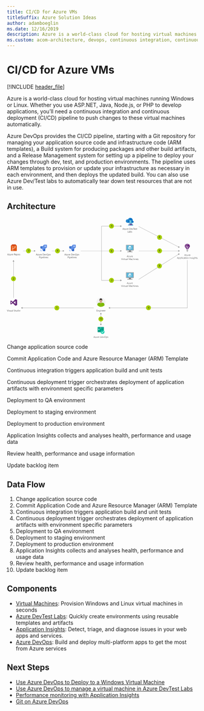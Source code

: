 ```yaml
---
title: CI/CD for Azure VMs
titleSuffix: Azure Solution Ideas
author: adamboeglin
ms.date: 12/16/2019
description: Azure is a world-class cloud for hosting virtual machines running Windows or Linux. Whether you use ASP.NET, Java, Node.js, or PHP to develop applications, you’ll need a continuous integration and continuous deployment (CI/CD) pipeline to push changes to these virtual machines automatically.
ms.custom: acom-architecture, devops, continuous integration, continuous delivery, CI/CD, continuous deployment, interactive-diagram, 'https://azure.microsoft.com/solutions/architecture/cicd-for-azure-vms/'
---
```

# CI/CD for Azure VMs

[!INCLUDE [header_file](../header.md)]

Azure is a world-class cloud for hosting virtual machines running Windows or Linux. Whether you use ASP.NET, Java, Node.js, or PHP to develop applications, you’ll need a continuous integration and continuous deployment (CI/CD) pipeline to push changes to these virtual machines automatically.

Azure DevOps provides the CI/CD pipeline, starting with a Git repository for managing your application source code and infrastructure code (ARM templates), a Build system for producing packages and other build artifacts, and a Release Management system for setting up a pipeline to deploy your changes through dev, test, and production environments. The pipeline uses ARM templates to provision or update your infrastructure as necessary in each environment, and then deploys the updated build. You can also use Azure Dev/Test labs to automatically tear down test resources that are not in use.

## Architecture

<svg class="architecture-diagram" aria-labelledby="cicd-for-azure-vms" height="714" viewbox="0 0 1130 714"  xmlns="http://www.w3.org/2000/svg">
    <g fill="none" fill-rule="evenodd" stroke="none" stroke-width="1">
        <path fill="#969696" d="M169.4 195.5l-9-5.2v4.5H94.9v1.5h65.5v4.4z"/>
        <path d="M716.5 228.5l-1.5-4.2c0-.1-.1-.4-.1-.7 0 .3-.1.5-.2.7l-1.5 4.2h3.3zm2.7 3.8h-1.3l-1-2.7h-4.2l-1 2.7h-1.3l3.8-9.8h1.2l3.8 9.8zM725.4 225.6l-4.101 5.8h4.102v.9h-5.8v-.3l4.198-5.7H720v-1h5.4zM732.5 232.3h-1.1v-1.1c-.5.8-1.2 1.3-2.2 1.3-1.7 0-2.5-1-2.5-3v-4.2h1.1v4c0 1.5.6 2.2 1.7 2.2.5 0 1-.2 1.4-.6.4-.4.5-.9.5-1.6v-4h1.1v7zM738.4 226.5c-.2-.1-.5-.2-.8-.2-.5 0-.9.2-1.2.7-.3.5-.5 1.1-.5 1.8v3.6H734.8v-7h1.102v1.4c.2-.5.398-.9.7-1.2.3-.3.698-.4 1.1-.4.3 0 .5 0 .7.1v1.2zM743.9 228.2c0-.6-.2-1.2-.5-1.5-.3-.4-.7-.5-1.3-.5-.5 0-1 .2-1.3.6-.4.4-.6.9-.7 1.5h3.8v-.1zm1.2.9h-4.9c0 .8.2 1.4.6 1.8.4.4 1 .6 1.7.6.8 0 1.5-.3 2.2-.8v1.1c-.6.4-1.4.7-2.4.7s-1.8-.3-2.3-1c-.6-.6-.8-1.5-.8-2.7 0-1.1.3-2 .9-2.7.6-.7 1.4-1 2.3-1 .9 0 1.6.3 2.1.9.5.6.8 1.4.8 2.5v.6h-.2zM685.1 239.3l-3.601 9.8H680.2l-3.6-9.8h1.3l2.7 7.8c.1.3.199.5.199.9 0-.3.1-.6.199-.9l2.8-7.8h1.302zM686.299 249.101h1.102v-7h-1.102v7zm.602-8.801a.759.759 0 01-.5-.199.759.759 0 01-.201-.5c0-.201.099-.4.201-.5a.755.755 0 01.5-.201c.2 0 .398.1.5.201.099.1.2.299.2.5a.773.773 0 01-.2.5c-.102.199-.3.199-.5.199zM693.4 243.3c-.2-.1-.5-.2-.8-.2-.5 0-.9.2-1.2.7-.3.5-.5 1.1-.5 1.8v3.6h-1.2v-7h1.099v1.4c.202-.5.402-.9.702-1.2.298-.3.7-.4 1.1-.4.3 0 .5 0 .698.1v1.2h.102zM698.2 249.1c-.3.1-.6.2-1 .2-1.2 0-1.8-.7-1.8-2.1v-4.1h-1.2v-1h1.2v-1.7l1.1-.4v2.1h1.8v1h-1.8v3.9c0 .5.1.8.2 1 .2.2.4.3.8.3.3 0 .5-.1.7-.2v1zM705.4 249.1H704.3V248c-.5.8-1.198 1.3-2.198 1.3-1.7 0-2.5-1-2.5-3v-4.2h1.1v4c0 1.5.598 2.2 1.7 2.2.5 0 1-.2 1.398-.6.402-.4.5-.9.5-1.6v-4h1.102v7zM711.5 245.6l-1.7.2c-.5.1-.9.2-1.2.4-.3.2-.4.5-.4 1 0 .3.1.6.4.8.2.2.6.3 1 .3.6 0 1-.2 1.4-.6.4-.4.5-.9.5-1.5v-.6zm1.2 3.5h-1.1V248c-.5.8-1.2 1.3-2.2 1.3-.7 0-1.2-.2-1.6-.6-.4-.4-.6-.9-.6-1.5 0-1.3.8-2.1 2.3-2.3l2.1-.3c0-1.2-.5-1.8-1.4-1.8-.8 0-1.6.3-2.3.9v-1.1c.7-.4 1.5-.7 2.4-.7 1.6 0 2.5.9 2.5 2.6v4.6h-.1zM714.8 249.101h1.102v-10.3H714.8zM732.2 249.1h-1.1v-6.6c0-.5 0-1.2.1-1.9-.1.4-.2.8-.3.9l-3.3 7.5h-.6l-3.3-7.5c-.1-.2-.2-.6-.3-1 0 .4.1 1 .1 1.9v6.6h-1.1v-9.7h1.5l3 6.8c.2.5.4.9.5 1.2.2-.5.4-.9.5-1.2l3.1-6.8h1.4v9.8h-.2zM738.5 245.6l-1.7.2c-.5.1-.9.2-1.199.4-.3.2-.4.5-.4 1 0 .3.1.6.4.8.2.2.6.3 1 .3.6 0 1-.2 1.398-.6.401-.4.5-.9.5-1.5v-.6zm1.101 3.5H738.5V248c-.5.8-1.199 1.3-2.199 1.3-.699 0-1.199-.2-1.6-.6-.4-.4-.599-.9-.599-1.5 0-1.3.8-2.1 2.3-2.3l2.098-.3c0-1.2-.5-1.8-1.398-1.8-.8 0-1.602.3-2.3.9v-1.1c.698-.4 1.5-.7 2.4-.7 1.6 0 2.5.9 2.5 2.6v4.6h-.1zM746.5 248.8c-.5.3-1.2.5-1.899.5-1 0-1.8-.3-2.4-1-.6-.6-.9-1.5-.9-2.5 0-1.2.3-2.1 1-2.8.7-.7 1.5-1.1 2.598-1.1.601 0 1.202.1 1.601.3v1.1c-.5-.4-1.1-.5-1.7-.5-.7 0-1.3.3-1.8.8s-.7 1.2-.7 2 .2 1.5.6 1.9c.4.5 1 .7 1.7.7.6 0 1.2-.2 1.7-.6v1.2h.2zM754 249.1h-1.1v-4c0-1.5-.5-2.2-1.6-2.2-.5 0-1 .2-1.4.6-.4.4-.6 1-.6 1.6v4h-1.1v-10.4h1.1v4.5c.5-.9 1.301-1.3 2.301-1.3 1.6 0 2.4.9 2.4 2.9v4.3zM756.1 249.101h1.101v-7H756.1v7zm.6-8.801c-.2 0-.4-.099-.5-.199a.768.768 0 01-.2-.5c0-.201.1-.4.2-.5a.76.76 0 01.5-.201c.201 0 .4.1.5.201.1.1.201.299.201.5a.769.769 0 01-.201.5c-.2.199-.299.199-.5.199zM765.3 249.1h-1.101v-4c0-1.5-.5-2.2-1.598-2.2-.601 0-1 .2-1.402.6-.399.4-.5 1-.5 1.6v4h-1.098v-7h1.098v1.2c.5-.9 1.301-1.3 2.301-1.3.8 0 1.401.2 1.8.7.399.5.601 1.2.601 2.1v4.3h-.101zM771.9 245c0-.6-.2-1.2-.5-1.5-.3-.4-.7-.5-1.3-.5-.5 0-1 .2-1.3.6-.4.4-.6.9-.7 1.5h3.8v-.1zm1.1.9h-4.9c0 .8.2 1.4.6 1.8.4.4 1 .6 1.7.6.8 0 1.5-.3 2.2-.8v1.1c-.6.4-1.4.7-2.4.7s-1.8-.3-2.3-1c-.6-.6-.8-1.5-.8-2.7 0-1.1.3-2 .9-2.7.6-.7 1.4-1 2.3-1 .9 0 1.6.3 2.1.9.5.6.8 1.4.8 2.5v.6h-.2zM774.3 248.9v-1.2c.601.5 1.301.7 2 .7 1 0 1.5-.3 1.5-1 0-.2 0-.3-.101-.5l-.298-.3c-.101-.1-.3-.2-.5-.3-.202-.1-.401-.2-.601-.2-.3-.1-.601-.2-.8-.4-.2-.1-.399-.3-.599-.4-.202-.2-.3-.3-.401-.5-.099-.2-.099-.4-.099-.7 0-.3.099-.6.2-.9.199-.3.399-.5.598-.6.301-.2.5-.3.902-.4.3-.1.699-.1 1-.1.598 0 1.098.1 1.598.3v1.1c-.5-.3-1.098-.5-1.798-.5-.202 0-.401 0-.601.1-.199 0-.3.1-.399.2-.101.1-.202.2-.3.3-.101.1-.101.3-.101.4 0 .2 0 .3.101.5.098.1.199.2.3.3.099.1.298.2.5.3l.599.3c.3.1.601.2.8.4.2.1.5.3.601.4.2.2.298.3.399.5.101.2.101.4.101.7 0 .3-.101.6-.202.9-.199.3-.399.5-.598.6-.301.2-.5.3-.902.4-.298.1-.699.1-1 .1-.699-.1-1.399-.3-1.899-.5M690.799 66.1l-1.5-4.2c-.099-.1-.099-.4-.099-.7 0 .3-.099.5-.2.7l-1.5 4.2h3.299zm2.602 3.8h-1.3l-1-2.7h-4.2l-1 2.7H684.7l3.8-9.8h1.2l3.701 9.8zM699.6 63.2l-4.101 5.7h4.102v1H693.8v-.4l4.199-5.6H694.2v-1h5.4zM706.7 69.9h-1.1v-1.1c-.5.8-1.2 1.3-2.2 1.3-1.7 0-2.5-1-2.5-3v-4.2h1.1v4c0 1.5.6 2.2 1.7 2.2.5 0 1-.2 1.3-.6.4-.4.5-.9.5-1.6v-4h1.1v7h.1zM712.6 64c-.2-.2-.5-.2-.8-.2-.5 0-.9.2-1.2.7-.3.5-.5 1.1-.5 1.8v3.6H709v-7h1.102v1.4c.199-.5.398-.9.699-1.2.3-.3.699-.4 1.1-.4.3 0 .5 0 .7.1V64zM718.2 65.7c0-.6-.2-1.2-.5-1.5-.3-.4-.7-.5-1.3-.5-.5 0-1 .2-1.3.6-.4.4-.6.9-.7 1.5h3.8v-.1zm1.1 1h-4.9c0 .8.2 1.4.6 1.8.4.4 1 .6 1.7.6.8 0 1.5-.3 2.2-.8v1.1c-.6.4-1.4.7-2.4.7s-1.8-.3-2.3-1c-.6-.6-.8-1.5-.8-2.7 0-1.1.3-2 .9-2.7.6-.7 1.4-1 2.3-1 .9 0 1.6.3 2.1.9.5.6.8 1.4.8 2.5v.6h-.2zM726.1 61.1v7.7h1.5c1.3 0 2.3-.3 3-1 .7-.7 1.1-1.7 1.1-2.9 0-2.5-1.3-3.8-4-3.8h-1.6zm-1.1 8.8v-9.8h2.7c3.5 0 5.2 1.6 5.2 4.8 0 1.5-.5 2.7-1.4 3.6-1 .9-2.2 1.4-3.9 1.4H725zM739.1 65.7c0-.6-.2-1.2-.5-1.5-.3-.4-.7-.5-1.3-.5-.5 0-1 .2-1.3.6-.4.4-.6.9-.7 1.5h3.8v-.1zm1.2 1h-4.9c0 .8.2 1.4.6 1.8.4.4 1 .6 1.7.6.8 0 1.5-.3 2.2-.8v1.1c-.6.4-1.4.7-2.4.7s-1.8-.3-2.3-1c-.6-.6-.8-1.5-.8-2.7 0-1.1.3-2 .9-2.7.6-.7 1.4-1 2.3-1 .9 0 1.6.3 2.1.9.5.6.8 1.4.8 2.5v.6h-.2zM747.5 62.9l-2.8 7h-1.099l-2.702-7h1.202L743.9 68c.101.4.202.7.202 1 0-.4.1-.7.2-1l1.9-5.1h1.3zM754.6 61.1h-2.8v8.8h-1.2v-8.8h-2.8v-1h6.8zM759 65.7c0-.6-.2-1.2-.5-1.5-.3-.4-.7-.5-1.3-.5-.5 0-1 .2-1.3.6-.4.4-.6.9-.7 1.5h3.8v-.1zm1.2 1h-4.9c0 .8.2 1.4.6 1.8.4.4 1 .6 1.7.6.8 0 1.5-.3 2.2-.8v1.1c-.6.4-1.4.7-2.4.7s-1.8-.3-2.3-1c-.6-.6-.8-1.5-.8-2.7 0-1.1.3-2 .9-2.7.6-.7 1.4-1 2.3-1 .9 0 1.6.3 2.1.9.5.6.8 1.4.8 2.5v.6h-.2zM761.5 69.6v-1.2c.601.5 1.3.7 2 .7 1 0 1.5-.3 1.5-1 0-.2 0-.3-.1-.5s-.2-.2-.299-.3c-.1-.1-.3-.2-.5-.3-.202-.1-.4-.2-.6-.2-.3-.1-.602-.2-.8-.4-.2-.1-.4-.3-.6-.4-.202-.2-.3-.3-.4-.5-.1-.2-.1-.4-.1-.7 0-.3.1-.6.2-.9.2-.3.4-.5.598-.6.202-.2.5-.3.901-.4.301-.1.7-.1 1-.1.6 0 1.1.1 1.6.3v1.1c-.5-.3-1.1-.5-1.799-.5-.202 0-.4 0-.6.1-.2 0-.3.1-.4.2-.1.1-.202.2-.3.3-.1.1-.1.3-.1.4 0 .2 0 .3.1.5.098.1.2.2.3.3.1.1.298.2.5.3l.6.3c.3.1.6.2.8.4.2.1.5.3.6.4.2.2.298.3.4.5.1.2.1.4.1.7 0 .3-.1.6-.202.9-.199.3-.399.5-.599.6-.3.2-.5.3-.9.4-.299.1-.7.1-1 .1-.799 0-1.4-.2-1.9-.5M771.1 69.8c-.3.1-.601.2-1 .2-1.2 0-1.8-.7-1.8-2.1v-4.1h-1.2v-1h1.2v-1.7l1.1-.4v2.1h1.8v1h-1.8v3.9c0 .5.099.8.2 1 .2.2.399.3.8.3.3 0 .5-.1.7-.2v1zM720.4 86.7H715.3v-9.8h1.202v8.8h3.9zM725.7 83.2l-1.7.2c-.5.1-.9.2-1.2.4-.3.2-.4.5-.4 1 0 .3.1.6.4.8.2.2.6.3 1 .3.6 0 1-.2 1.4-.6.4-.4.5-.9.5-1.5v-.6zm1.1 3.5h-1.1v-1.1c-.5.8-1.2 1.3-2.2 1.3-.7 0-1.2-.2-1.6-.6-.4-.4-.6-.9-.6-1.5 0-1.3.8-2.1 2.3-2.3l2.1-.2c0-1.2-.5-1.8-1.4-1.8-.8 0-1.6.3-2.3.9v-1.1c.7-.4 1.5-.7 2.4-.7 1.6 0 2.5.9 2.5 2.6v4.5h-.1zM730 82.9v1c0 .6.2 1.1.601 1.5.398.4.898.6 1.398.6.701 0 1.201-.3 1.602-.8.398-.5.6-1.2.6-2.2 0-.8-.202-1.4-.5-1.8-.3-.4-.8-.7-1.5-.7-.702 0-1.202.2-1.6.7-.4.4-.602 1-.602 1.7m.102 2.8v1H729V76.3h1.102v4.6c.6-.9 1.398-1.4 2.398-1.4.901 0 1.602.3 2.102.9.5.6.8 1.5.8 2.5 0 1.2-.3 2.1-.902 2.8-.599.7-1.398 1.1-2.299 1.1-1 .1-1.7-.3-2.099-1.1M736.7 86.4v-1.2c.6.5 1.3.7 2 .7 1 0 1.5-.3 1.5-1 0-.2 0-.3-.1-.5l-.3-.3c-.1-.1-.3-.2-.5-.3-.2-.1-.4-.2-.6-.2-.3-.1-.6-.2-.8-.4-.2-.1-.4-.3-.6-.4-.2-.2-.3-.3-.4-.5-.1-.2-.1-.4-.1-.7 0-.3.1-.6.2-.9.2-.3.4-.5.6-.6.2-.2.5-.3.9-.4.3-.1.7-.1 1-.1.6 0 1.1.1 1.6.3V81c-.5-.3-1.1-.5-1.8-.5-.2 0-.4 0-.6.1-.2 0-.3.1-.4.2l-.3.3c-.1.1-.1.3-.1.4 0 .2 0 .3.1.5s.2.2.3.3c.1.1.3.2.5.3l.6.3c.3.1.6.2.8.4.2.1.5.3.6.4.2.2.3.3.4.5.1.2.1.4.1.7 0 .3-.1.6-.2.9-.2.3-.4.5-.6.6-.2.1-.5.3-.9.4-.3.1-.7.1-1 .1-.7 0-1.4-.2-1.9-.5M716.5 387.5l-1.5-4.2c0-.1-.1-.4-.1-.7 0 .3-.1.5-.2.7l-1.5 4.2h3.3zm2.7 3.8h-1.3l-1-2.7h-4.2l-1 2.7h-1.3l3.8-9.8h1.2l3.8 9.8zM725.4 384.6l-4.101 5.8h4.102v.9h-5.8v-.3l4.198-5.7H720v-1h5.4zM732.5 391.3h-1.1v-1.1c-.5.8-1.2 1.3-2.2 1.3-1.7 0-2.5-1-2.5-3v-4.2h1.1v4c0 1.5.6 2.2 1.7 2.2.5 0 1-.2 1.4-.599.4-.4.5-.9.5-1.6v-4h1.1v7zM738.4 385.5c-.2-.1-.5-.2-.8-.2-.5 0-.9.2-1.2.7-.3.5-.5 1.1-.5 1.8v3.6H734.8v-7h1.102v1.4c.2-.5.398-.9.7-1.2.3-.3.698-.4 1.1-.4.3 0 .5 0 .7.1v1.2zM743.9 387.1c0-.6-.2-1.1-.5-1.5-.3-.398-.7-.5-1.3-.5-.5 0-1 .2-1.3.602-.4.398-.6.898-.7 1.5h3.8v-.102zm1.2 1h-4.9c0 .8.2 1.4.6 1.8.4.4 1 .6 1.7.6.8 0 1.5-.298 2.2-.798v1.098c-.6.402-1.4.7-2.4.7s-1.8-.298-2.3-1c-.6-.6-.8-1.5-.8-2.7 0-1.098.3-2 .9-2.7.6-.7 1.4-1 2.3-1 .9 0 1.6.3 2.1.9.5.6.8 1.4.8 2.5v.6h-.2zM685.1 398.3l-3.601 9.8H680.2l-3.6-9.8h1.3l2.7 7.8c.1.301.199.5.199.9 0-.3.1-.599.199-.9l2.8-7.8h1.302zM686.299 408.1h1.102v-7h-1.102v7zm.602-8.8a.755.755 0 01-.5-.2.754.754 0 01-.201-.5c0-.199.099-.399.201-.5a.759.759 0 01.5-.199c.2 0 .398.099.5.199.099.101.2.301.2.5 0 .2-.101.4-.2.5-.102.2-.3.2-.5.2zM693.4 402.3c-.2-.1-.5-.2-.8-.2-.5 0-.9.2-1.2.7-.3.5-.5 1.101-.5 1.8v3.6h-1.2v-7h1.099v1.4c.202-.5.402-.9.702-1.199.298-.3.7-.4 1.1-.4.3 0 .5 0 .698.1v1.2h.102zM698.2 408.1c-.3.102-.6.2-1 .2-1.2 0-1.8-.7-1.8-2.098V402.1h-1.2v-1h1.2v-1.7l1.1-.4v2.1h1.8v1h-1.8v3.9c0 .5.1.8.2 1 .2.202.4.3.8.3.3 0 .5-.098.7-.2v1zM705.4 408.1H704.3V407c-.5.8-1.198 1.3-2.198 1.3-1.7 0-2.5-1-2.5-3v-4.2h1.1v4c0 1.5.598 2.2 1.7 2.2.5 0 1-.2 1.398-.598.402-.402.5-.902.5-1.602v-4h1.102v7zM711.5 404.6l-1.7.2c-.5.1-.9.2-1.2.402-.3.198-.4.5-.4 1 0 .298.1.598.4.798.2.202.6.3 1 .3.6 0 1-.2 1.4-.598.4-.402.5-.902.5-1.5v-.602zm1.2 3.5h-1.1V407c-.5.8-1.2 1.3-2.2 1.3-.7 0-1.2-.2-1.6-.598-.4-.402-.6-.902-.6-1.5 0-1.302.8-2.102 2.3-2.302l2.1-.3c0-1.2-.5-1.8-1.4-1.8-.8 0-1.6.3-2.3.902V401.6c.7-.398 1.5-.7 2.4-.7 1.6 0 2.5.9 2.5 2.6v4.6h-.1zM714.8 408.1h1.102v-10.3H714.8zM732.2 408.1h-1.1v-6.6c0-.5 0-1.2.1-1.9-.1.4-.2.8-.3 1l-3.3 7.5h-.6l-3.3-7.5c-.1-.2-.2-.6-.3-1 0 .4.1 1 .1 1.9v6.6h-1.1v-9.8h1.5l3 6.8c.2.5.4.9.5 1.2.2-.5.4-.9.5-1.2l3.1-6.8h1.4v9.8h-.2zM738.5 404.6l-1.7.2c-.5.1-.9.2-1.199.402-.3.198-.4.5-.4 1 0 .298.1.598.4.798.2.202.6.3 1 .3.6 0 1-.2 1.398-.598.401-.402.5-.902.5-1.5v-.602zm1.101 3.5H738.5V407c-.5.8-1.199 1.3-2.199 1.3-.699 0-1.199-.2-1.6-.598-.4-.402-.599-.902-.599-1.5 0-1.302.8-2.102 2.3-2.302l2.098-.3c0-1.2-.5-1.8-1.398-1.8-.8 0-1.602.3-2.3.902V401.6c.698-.398 1.5-.7 2.4-.7 1.6 0 2.5.9 2.5 2.6v4.6h-.1zM746.5 407.8c-.5.3-1.2.5-1.899.5-1 0-1.8-.3-2.4-1-.6-.6-.9-1.5-.9-2.5 0-1.2.3-2.1 1-2.8.7-.7 1.5-1 2.598-1 .601 0 1.202.1 1.601.3v1.101c-.5-.4-1.1-.5-1.7-.5-.7 0-1.3.3-1.8.8s-.7 1.2-.7 2 .2 1.5.6 1.9c.4.5 1 .7 1.7.7.6 0 1.2-.2 1.7-.6v1.1h.2zM754 408.1h-1.1v-4c0-1.5-.5-2.2-1.6-2.2-.5 0-1 .2-1.4.6-.4.4-.6 1-.6 1.6v4h-1.1v-10.398h1.1v4.5c.5-.902 1.301-1.302 2.301-1.302 1.6 0 2.4 1 2.4 2.9v4.3zM756.1 408.1h1.101v-7H756.1v7zm.6-8.8c-.2 0-.4-.099-.5-.2-.1-.1-.2-.3-.2-.5 0-.199.1-.399.2-.5.1-.1.3-.199.5-.199.201 0 .4.099.5.199.1.101.201.301.201.5 0 .2-.101.4-.201.5-.2.2-.299.2-.5.2zM765.3 408.1h-1.101v-4c0-1.5-.5-2.2-1.598-2.2-.601 0-1 .2-1.402.6-.399.4-.5 1-.5 1.6v4h-1.098v-7h1.098v1.2c.5-.9 1.301-1.3 2.301-1.3.8 0 1.401.202 1.8.702.399.5.601 1.198.601 2.098v4.3h-.101zM771.9 403.9c0-.6-.2-1.2-.5-1.5-.3-.398-.7-.5-1.3-.5-.5 0-1 .2-1.3.602-.4.398-.6.898-.7 1.5h3.8v-.102zm1.1 1h-4.9c0 .8.2 1.4.6 1.8.4.4 1 .6 1.7.6.8 0 1.5-.298 2.2-.798v1.098c-.6.402-1.4.7-2.4.7s-1.8-.298-2.3-1c-.6-.6-.8-1.5-.8-2.7 0-1.098.3-2 .9-2.7.6-.7 1.4-1 2.3-1 .9 0 1.6.3 2.1.9.5.6.8 1.4.8 2.5v.6h-.2zM774.3 407.9v-1.2c.601.5 1.301.7 2 .7 1 0 1.5-.3 1.5-1 0-.2 0-.3-.101-.5l-.298-.3c-.101-.098-.3-.2-.5-.3-.202-.1-.401-.2-.601-.2-.3-.098-.601-.2-.8-.4-.2-.1-.399-.3-.599-.4-.202-.2-.3-.298-.401-.5-.099-.2-.099-.4-.099-.7 0-.3.099-.598.2-.9.199-.3.399-.5.598-.6.301-.2.5-.3.902-.4.3-.1.699-.1 1-.1.598 0 1.098.1 1.598.3v1.102c-.5-.301-1.098-.5-1.798-.5-.202 0-.401 0-.601.098-.199 0-.3.1-.399.2l-.3.3c-.101.1-.101.3-.101.402 0 .199 0 .298.101.5l.3.298c.099.1.298.202.5.3l.599.3c.3.102.601.2.8.4.2.1.5.3.601.4.2.2.298.302.399.5.101.2.101.5.101.7 0 .3-.101.602-.202.9-.199.3-.399.5-.598.6-.301.2-.5.3-.902.4-.298.1-.699.1-1 .1-.699-.1-1.399-.3-1.899-.5" fill="#525252"/>
        <path fill="#969696" d="M339.8 195.5l-9-5.2v4.5h-65.5v1.5h65.5v4.4zM680.7 195.5l-9-5.2v4.5H436.9v1.5h234.8v4.4zM1024.6 195.5l-9.101-5.2v4.5h-234.7v1.5h234.7v4.4zM1023.7 175.6l-5.6-8.8-2.1 4L781.1 50.2l-.7 1.3 234.9 120.6-2 4zM1023.4 211.6l-10.4.4 2.299 3.8L780.4 363.6l.8 1.2 234.9-147.7 2.4 3.8zM38.8 249.6l-5.2 9.1h4.5v214.7h1.5V258.7H44zM1069.8 250.5h-1.5v281.9H610.699v-4.5l-9 5.2 9 5.3v-4.5H1069.8zM92.2 532.4v-4.5l-9.1 5.2 9.1 5.3v-4.5h422.2v-1.5zM671.7 365l9 5.3-9 5.2z"/>
        <path fill="#969696" d="M561 49.8h110.7v4.5l9-5.3-9-5.2v4.5H559.5V371h113.7v-1.5H561z"/>
        <path d="M1057.6 221.1l-1.5-4.2c0-.1-.1-.4-.2-.7 0 .3-.1.5-.2.7l-1.5 4.2h3.4zm2.7 3.8h-1.3l-1-2.7h-4.2l-1 2.7h-1.3l3.8-9.8h1.2l3.8 9.8zM1066.5 218.2l-4.1 5.8h4.1v.9h-5.8v-.3l4.1-5.7h-3.699v-1h5.4zM1073.6 224.9h-1.101v-1.1c-.5.8-1.2 1.3-2.2 1.3-1.698 0-2.5-1-2.5-3v-4.2h1.102v4c0 1.5.598 2.2 1.7 2.2.5 0 1-.2 1.398-.6.402-.4.5-.9.5-1.6v-4h1.102v7zM1079.5 219.1c-.2-.2-.5-.2-.8-.2-.5 0-.9.2-1.2.7-.3.5-.5 1.1-.5 1.8v3.6h-1.1v-7h1.1v1.4c.2-.5.4-.9.7-1.2.3-.3.7-.4 1.1-.4.301 0 .5 0 .7.1v1.2zM1085 220.8c0-.6-.2-1.2-.5-1.5-.3-.4-.7-.5-1.3-.5-.5 0-1 .2-1.3.6-.4.4-.6.9-.7 1.5h3.8v-.1zm1.2.9h-4.9c0 .8.2 1.4.6 1.8.4.4 1 .6 1.7.6.8 0 1.5-.3 2.2-.8v1.1c-.6.4-1.4.7-2.4.7s-1.8-.3-2.3-1c-.6-.6-.8-1.5-.8-2.7 0-1.1.3-2 .9-2.7.6-.7 1.4-1 2.3-1 .9 0 1.6.3 2.1.9.5.6.8 1.4.8 2.5v.6h-.2zM1014.4 237.9l-1.5-4.2c0-.1-.1-.4-.1-.7 0 .3-.1.5-.2.7l-1.5 4.2h3.3zm2.7 3.8h-1.3l-1-2.7h-4.2l-1 2.7h-1.3l3.8-9.8h1.2l3.8 9.8zM1019.5 237.9v1c0 .6.2 1.1.601 1.5.4.4.9.6 1.4.6.7 0 1.2-.3 1.6-.8.4-.5.6-1.2.6-2.2 0-.8-.2-1.4-.5-1.8-.302-.4-.802-.7-1.5-.7-.7 0-1.2.2-1.6.7-.4.4-.6 1-.6 1.7m0 2.8v4.2h-1.102v-10.2h1.101v1.2c.601-.9 1.4-1.4 2.4-1.4.9 0 1.6.3 2.1.9.5.6.8 1.5.8 2.5 0 1.2-.3 2.1-.9 2.8-.6.7-1.299 1.1-2.299 1.1-.9.1-1.6-.3-2.1-1.1M1027.7 237.9v1c0 .6.2 1.1.6 1.5.4.4.9.6 1.4.6.7 0 1.2-.3 1.6-.8.4-.5.6-1.2.6-2.2 0-.8-.2-1.4-.5-1.8-.3-.4-.8-.7-1.5-.7s-1.2.2-1.6.7c-.4.4-.6 1-.6 1.7m0 2.8v4.2h-1.1v-10.2h1.1v1.2c.6-.9 1.4-1.4 2.4-1.4.9 0 1.6.3 2.1.9.5.6.8 1.5.8 2.5 0 1.2-.3 2.1-.9 2.8-.6.7-1.3 1.1-2.3 1.1-.9.1-1.6-.3-2.1-1.1M1034.8 241.701h1.2v-10.3h-1.2zM1038.199 241.701h1.101v-7h-1.101v7zm.601-8.801a.773.773 0 01-.5-.199.76.76 0 01-.199-.5c0-.201.098-.401.199-.5a.769.769 0 01.5-.201c.2 0 .399.101.5.201.101.099.2.299.2.5 0 .199-.099.4-.2.5-.101.199-.3.199-.5.199zM1046.4 241.4c-.5.3-1.2.5-1.9.5-1 0-1.8-.3-2.4-1-.6-.6-.9-1.5-.9-2.5 0-1.2.3-2.1 1-2.8.7-.7 1.5-1.1 2.599-1.1.602 0 1.202.1 1.602.3v1.1c-.5-.4-1.102-.5-1.7-.5-.7 0-1.3.3-1.8.8s-.7 1.2-.7 2 .2 1.5.598 1.9c.402.5 1 .7 1.702.7.599 0 1.2-.2 1.7-.6v1.2h.2zM1052 238.2l-1.7.2c-.5.1-.9.2-1.199.4-.302.2-.4.5-.4 1 0 .3.098.6.4.8.198.2.6.3 1 .3.6 0 1-.2 1.398-.6.401-.4.5-.9.5-1.5v-.6zm1.101 3.5H1052v-1.1c-.5.8-1.2 1.3-2.2 1.3-.698 0-1.198-.2-1.599-.6-.4-.4-.599-.9-.599-1.5 0-1.3.8-2.1 2.3-2.3l2.098-.3c0-1.2-.5-1.8-1.398-1.8-.802 0-1.602.3-2.302.9v-1.1c.7-.4 1.5-.7 2.401-.7 1.6 0 2.5.9 2.5 2.6v4.6h-.099zM1058.4 241.7c-.3.1-.601.2-1 .2-1.2 0-1.8-.7-1.8-2.1v-4.1h-1.2v-1h1.2V233l1.1-.4v2.1h1.8v1h-1.8v3.9c0 .5.099.8.2 1 .2.2.399.3.8.3.3 0 .5-.1.7-.2v1zM1059.9 241.701h1.101v-7h-1.101v7zm.6-8.801a.77.77 0 01-.5-.199c-.1-.1-.2-.301-.2-.5 0-.201.1-.401.2-.5.101-.1.3-.201.5-.201s.4.101.5.201c.101.099.2.299.2.5 0 .199-.099.4-.2.5-.1.199-.3.199-.5.199zM1066.3 235.5c-.699 0-1.3.2-1.699.7-.402.5-.601 1.2-.601 2s.199 1.5.601 2c.399.5 1 .7 1.699.7.7 0 1.301-.2 1.7-.7.401-.5.601-1.1.601-2 0-.9-.2-1.5-.601-2-.399-.5-.899-.7-1.7-.7m0 6.4c-1 0-1.899-.3-2.5-1s-.899-1.5-.899-2.6c0-1.2.298-2.1 1-2.8.599-.7 1.5-1 2.599-1 1 0 1.901.3 2.401 1 .599.6.899 1.5.899 2.7 0 1.1-.3 2-.899 2.7-.702.7-1.601 1-2.601 1M1077.3 241.7h-1.101v-4c0-1.5-.5-2.2-1.598-2.2-.601 0-1 .2-1.402.6-.399.4-.598 1-.598 1.6v4h-1.101v-7h1.101v1.2c.5-.9 1.3-1.3 2.3-1.3.798 0 1.399.2 1.798.7.402.5.601 1.2.601 2.1v4.3zM1083.401 241.701h1.199v-9.8h-1.199zM1092.8 241.7h-1.101v-4c0-1.5-.5-2.2-1.598-2.2-.601 0-1 .2-1.402.6-.399.4-.598 1-.598 1.6v4H1087v-7h1.101v1.2c.5-.9 1.3-1.3 2.3-1.3.798 0 1.399.2 1.798.7.402.5.601 1.2.601 2.1v4.3zM1094.5 241.5v-1.2c.601.5 1.3.7 2 .7 1 0 1.5-.3 1.5-1 0-.2 0-.3-.1-.5l-.299-.3c-.1-.1-.3-.2-.5-.3-.202-.1-.4-.2-.6-.2-.3-.1-.602-.2-.8-.4-.2-.1-.4-.3-.6-.4-.202-.2-.3-.3-.4-.5-.1-.2-.1-.4-.1-.7 0-.3.1-.6.2-.9.2-.3.4-.5.598-.6.301-.2.5-.3.901-.4.301-.1.7-.1 1-.1.6 0 1.1.1 1.6.3v1.1c-.5-.3-1.1-.5-1.799-.5-.202 0-.4 0-.6.1-.2 0-.3.1-.4.2-.1.1-.202.2-.3.3-.1.1-.1.3-.1.4 0 .2 0 .3.1.5.098.1.2.2.3.3.1.1.298.2.5.3l.6.3c.3.1.6.2.8.4.2.1.5.3.6.4.2.2.298.3.4.5.1.2.1.4.1.7 0 .3-.1.6-.202.9-.199.3-.399.5-.599.6-.199.1-.5.3-.9.4-.4.1-.7.1-1 .1-.7-.1-1.4-.2-1.9-.5M1100.9 241.701h1.101v-7h-1.101v7zm.6-8.801a.77.77 0 01-.5-.199c-.1-.1-.2-.301-.2-.5 0-.201.1-.401.2-.5.101-.1.3-.201.5-.201s.4.101.5.201c.101.099.2.299.2.5 0 .199-.099.4-.2.5-.2.199-.3.199-.5.199zM1109.1 238.6v-1c0-.6-.2-1-.6-1.4-.4-.4-.8-.6-1.4-.6-.7 0-1.2.3-1.6.8-.4.5-.6 1.2-.6 2.1 0 .8.2 1.4.6 1.9.4.5.9.7 1.5.7s1.1-.2 1.5-.7c.4-.6.6-1.1.6-1.8zm1.1 2.6c0 2.6-1.2 3.9-3.7 3.9-.9 0-1.6-.2-2.3-.5v-1.1c.8.4 1.5.7 2.3.7 1.7 0 2.6-.9 2.6-2.7v-.8c-.5.9-1.3 1.3-2.4 1.3-.9 0-1.6-.3-2.1-.9-.5-.6-.8-1.5-.8-2.5 0-1.2.3-2.1.9-2.8.6-.7 1.4-1.1 2.3-1.1.9 0 1.6.4 2.1 1.1v-1h1.1v6.4zM1118.3 241.7h-1.101v-4c0-1.5-.5-2.2-1.598-2.2-.5 0-1 .2-1.402.6-.399.4-.598 1-.598 1.6v4h-1.101v-10.4h1.101v4.5c.5-.9 1.3-1.3 2.3-1.3 1.599 0 2.399 1 2.399 2.9v4.3zM1123.7 241.7c-.3.1-.6.2-1 .2-1.2 0-1.8-.7-1.8-2.1v-4.1h-1.2v-1h1.2V233l1.1-.4v2.1h1.8v1h-1.8v3.9c0 .5.1.8.2 1 .2.2.4.3.8.3.3 0 .5-.1.7-.2v1zM1124.8 241.5v-1.2c.601.5 1.301.7 2 .7 1 0 1.5-.3 1.5-1 0-.2 0-.3-.101-.5l-.298-.3c-.101-.1-.3-.2-.5-.3-.202-.1-.401-.2-.601-.2-.3-.1-.601-.2-.8-.4-.2-.1-.399-.3-.599-.4-.202-.2-.3-.3-.401-.5-.099-.2-.099-.4-.099-.7 0-.3.099-.6.2-.9.199-.3.399-.5.598-.6.301-.2.5-.3.902-.4.3-.1.699-.1 1-.1.598 0 1.098.1 1.598.3v1.1c-.5-.3-1.098-.5-1.798-.5-.202 0-.401 0-.601.1-.199 0-.3.1-.399.2l-.301.3c-.1.1-.1.3-.1.4 0 .2 0 .3.1.5l.301.3c.099.1.298.2.5.3l.599.3c.3.1.6.2.8.4.2.1.5.3.601.4.199.2.298.3.399.5.101.2.101.4.101.7 0 .3-.101.6-.202.9-.199.3-.399.5-.598.6-.2.1-.5.3-.902.4-.399.1-.699.1-1 .1-.798-.1-1.399-.2-1.899-.5" fill="#525252"/>
        <path d="M50.1 481.6l-15.5 15.601-10-7.8-3.9 2.099v19.6l3.9 2 9.9-7.699L50.2 520.8l9.9-3.899v-31.5l-10-3.801zm-25.4 25.601v-11.8l5.9 6-5.9 5.8zm15.1-5.901l10.4-8.2v16.2l-10.4-8z" fill="#682A7A"/>
        <path d="M584.1 500c0 15-12.101 27.1-27 27.1-15 0-27.1-12.1-27.1-27.1 0-14.9 12.1-27 27.1-27 14.899 0 27 12.1 27 27" fill="#F2F2F2"/>
        <path d="M556.8 527c-5.1-.1-9.9-1.5-13.9-4v-1.4l-.1-1.4-.2-2.7-.2-5-.2-4.3v-.3l3.5-.2.8-.1 10-.7.3-.1h.2V527h-.2z" fill="#7FBA00"/>
        <path fill="#7FBA00" d="M543.1 512.4l-1.7-8.5 14.7-2.898 1.6 8.398z"/>
        <path d="M571.6 507.9v.2l-.2 4.402-.3 6.5-.2 2.398v1.8c-4 2.4-8.8 3.802-13.8 3.802H556.8V506.8h.2l.2.1 10.1.7.699.1 3.602.2z" fill="#7FBA00"/>
        <path d="M572 522.6c-.3-1.2-.6-2.398-.899-3.6-.702-2.5-1.4-4.9-2-6.798l-.1-.102c0-.2-.102-.3-.2-.5-.2-.898-.5-1.7-.7-2.5-.202-.5-.202-1-.202-1.398.202-1.302 1.101-2.402 2.5-2.902.601-.2 1.202-.2 1.702-.098 1.2.298 2.2 1.198 2.6 2.5.198.798.5 1.598.8 2.5l.2.398c.6 2.102 1.4 4.602 2.1 7.2-1.6 2-3.6 3.8-5.8 5.3" fill="#7FBA00"/>
        <path fill="#7FBA00" d="M570.7 512.4l-14.6-3 1.6-8.398 14.7 2.898z"/>
        <path d="M578.5 516.5c-.2.3-.5.5-.7.8-1.699 2-3.699 3.9-5.9 5.3-.2.2-.4.2-.6.4-.199-.5-.3-1-.5-1.5-.9-3.1-2-6.9-2.699-9.4 0-.1 0-.2-.1-.2-.3-1.1-.5-2-.7-2.5l.8-.2 3.4-1 3.3-.9.8-.2c0 .2.1.5.2.7.2.5.4 1.2.598 1.9.601 1.8 1.301 4.3 2.101 6.8" fill="#7FBA00"/>
        <path d="M567.3 508.3c.101 2.4 2.101 4.3 4.5 4.2 2.399-.099 4.301-2.099 4.2-4.4-.099-2.4-2.099-4.3-4.5-4.199-2.399.1-4.301 2.1-4.2 4.4M545.6 509.3c-.3.7-.6 1.5-.9 2.4 0 .201-.1.201-.1.3-.1.1-.1.2-.1.3-.6 1.5-1.2 3.3-1.8 5.2-.5 1.401-1 2.901-1.4 4.401-2.1-1.5-4-3.3-5.6-5.4.8-2.4 1.6-4.6 2.3-6.5.1-.2.1-.4.2-.5.3-.9.6-1.7.8-2.4.5-1.2 1.4-2.1 2.7-2.4.6-.1 1.2-.1 1.8.2 1.3.5 2.1 1.6 2.4 2.8-.1.5-.2 1-.3 1.6" fill="#7FBA00"/>
        <path d="M546.3 509.5c-.1.1-.1.2-.1.2-.2.5-.5 1.2-.8 2.1-.7 2.2-1.7 5.4-2.7 8.4-.3.8-.5 1.5-.8 2.3-.3-.2-.5-.4-.8-.6-2.1-1.5-4-3.3-5.6-5.4-.2-.2-.3-.5-.5-.7 1.1-3.6 2.4-7.4 2.9-8.9.1-.1.1-.2.1-.2l.8.3 3.3 1.1 3.3 1.1.9.3z" fill="#7FBA00"/>
        <path d="M546.5 507.8c.2 2.4-1.5 4.5-3.9 4.7-2.4.2-4.5-1.5-4.7-3.9-.2-2.4 1.5-4.5 3.9-4.699 2.3-.2 4.5 1.5 4.7 3.9" fill="#7FBA00"/>
        <path d="M556.5 505.9c-2.8 0-5.1-1.7-5.1-4.6v-3.6h10.2v3.6c-.1 2.8-2.3 4.6-5.1 4.6" fill="#D8B195"/>
        <path d="M556.5 478.9c-4.6 0-7.8 4.9-8 11 0-.2.1-.3.2-.5.5-1.6 3.1-.898 2.5.7-.3 1-.8 1.902-.8 3-.1.6.1 1.3.2 1.902.5.199 1 .5 1 1.298v2.702c.8.798 1.6 1.298 2.5 1.699.8.5 1.6.899 2.5.899.9 0 1.7-.4 2.5-.9 1-.4 1.8-1 2.6-1.698V495.9c0-.7.5-1.1 1-1.2v-2.3c0-.2-.2-.5 0-.2-.7-1.4 1.1-2.6 2-1.698-.2-6.5-2.4-11.602-8.2-11.602" fill="#B8977C"/>
        <path d="M564.5 489.9c0 6.4-3.4 10.7-8.1 10.7-4.6 0-8-4.3-8-10.7 0-6.3 3.4-11.398 8-11.398 5.9 0 8.1 5.098 8.1 11.398" fill="#D8B195"/>
        <path d="M549.2 488.5h-1.1c-.5 0-.8.5-.8.9v3.2c0 .5.3.9.8.9h.8l.3-5zM563.7 488.5h1.1c.5 0 .8.5.8.9v3.2c0 .5-.3.9-.8.9h-.8l-.3-5z" fill="#D8B195"/>
        <path d="M553 490.2c.3 0 .6-.3.6-.6 0-.298-.3-.6-.6-.6-.4 0-.7.302-.7.6.1.4.4.6.7.6M560.1 490.3c.3 0 .6-.2.6-.6 0-.299-.4-.6-.7-.6-.3 0-.6.301-.6.6 0 .4.3.701.7.6" fill="#000"/>
        <path d="M551.7 497.4h9.4c-1.1 2.3-2.8 3.602-4.7 3.602-1.8 0-3.5-1.301-4.7-3.602" fill="#D8B195"/>
        <path d="M558.1 493.4c0 .2-.2.5-.6.5-.1 0-.2.2-.4.3-.2.2-.4.302-.7.302-.2 0-.5-.202-.7-.301-.2-.2-.3-.301-.4-.301-.4 0-.6-.3-.6-.5v-.1l3.4.1z" fill="#B8977C"/>
        <path d="M556.5 488.7v4.602h-1.7c0-.202.2-.301.2-.402.3-.2.5-.8.6-1.4l.1-2.6c0-.5.6-.2.8-.2" fill="#E6CCB9"/>
        <path d="M564.7 485.4v6.9h-.7l-.4-8.298-2.3.298c-3.2.4-6.4.4-9.6 0l-2.2-.298-.5 8.199h-.7V485.4c0-4.1 2.8-7.5 6.3-7.5h3.6c3.7 0 6.5 3.4 6.5 7.5" fill="#000"/>
        <path d="M562.7 489c0-.3-.2-.5-.4-.8-.2-.3-1.1-.399-1.5-.399h-2c-.5 0-.9.098-1.2.4-.2.198-.2.4-.3.6v.2c0 .5.1 1 .4 1.7.3.8 1 1.198 1.7 1.3.8.1 1.1.1 1.7 0 .6-.102 1-.2 1.2-.602.2-.199.2-.5.3-.799v-.1c.2-.5.2-.8.1-1.5m-.3 2.2c-.2.5-.5.7-1.2.8h-1.7c-.8-.1-1.4-.5-1.7-1.3-.2-.7-.3-1.3-.3-1.7v-.399c.1-.202.2-.202.2-.4.3-.2.7-.4 1.1-.4h2c.5 0 1.2.2 1.4.4.2.198.3.4.4.6v.098c0 .701 0 1-.1 1.601v.2c0 .3 0 .4-.1.5M555.7 488.9c0-.2-.1-.4-.3-.6-.3-.3-.8-.4-1.2-.4h-2c-.5 0-1.3.1-1.5.4l-.3.3c-.1.2-.1.2-.1.4v.1c0 .7-.1 1 0 1.6.1.4.2.7.3.8.2.4.6.5 1.2.6.7.1 1 .1 1.7 0 .8-.1 1.4-.5 1.7-1.3.3-.8.4-1.2.4-1.7v-.2h.1zm-.5 1.8c-.3.8-.9 1.2-1.7 1.3h-1.7c-.7-.1-1-.2-1.2-.6-.2-.2-.2-.5-.2-.8-.1-.6-.1-.9-.1-1.6v-.1c0-.1.1-.2.2-.3 0-.1.1-.2.2-.3.2-.2 1-.4 1.4-.4h2c.5 0 .9.2 1.1.4.1.1.2.2.2.4v.4c.1.3.1.9-.2 1.6z" fill="#000"/>
        <path d="M562.6 487.9c-.3-.3-.9-.3-1.4-.3-.5-.098-1.6-.098-2.3-.098-.7.098-1.2.098-1.4.5-.2.199-.2.298-.3.5v-.102H556v.102c-.1-.202-.2-.402-.2-.5-.3-.402-.8-.402-1.5-.5-.7 0-1.7 0-2.3.098-.5 0-1.1 0-1.4.3-.2.2-.4.602-.5 1 0 .102.5.102.5 0 0-.2.2-.5.3-.6.2-.2.8-.298 1.3-.298.5-.102 1.7-.102 2.1 0 .5 0 .9.098 1.1.298.1.1.2.3.2.5h2c0-.2.2-.4.2-.5.2-.2.7-.298 1.1-.298.5-.102 1.7-.102 2.1 0 .5 0 1.1.098 1.3.298.2.1.3.4.3.6 0 .102.5 0 .5 0-.1-.3-.3-.7-.5-1" fill="#000"/>
        <path d="M556.5 497.5c-.8 0-1.7-.2-2.7-.4-.2 0-.3-.2-.3-.5.1-.2.3-.3.5-.2 1.9.4 3.1.4 4.9 0 .2-.1.5.1.5.2.1.2-.1.5-.3.5-1 .3-1.7.4-2.6.4" fill="#A71E22"/>
        <path d="M8.5 544.3l-3.6 9.8H3.6L0 544.3h1.3l2.7 7.8c.1.301.2.5.2.9 0-.3.1-.599.2-.9l2.8-7.8h1.3zM9.7 554.1h1.1v-7H9.7v7zm.6-8.8c-.2 0-.4-.099-.5-.2-.1-.1-.2-.3-.2-.5 0-.199.1-.399.2-.5.1-.1.3-.199.5-.199s.4.099.5.199c.1.101.2.301.2.5 0 .2-.1.4-.2.5-.1.101-.3.2-.5.2zM12.7 553.8v-1.2c.6.5 1.3.7 2 .7 1 0 1.5-.3 1.5-1 0-.2 0-.3-.1-.5l-.3-.3c-.1-.099-.3-.2-.5-.3-.2-.1-.4-.2-.6-.2-.3-.099-.6-.2-.8-.4-.2-.1-.4-.3-.6-.4-.2-.2-.3-.299-.4-.5-.1-.2-.1-.4-.1-.7 0-.3.1-.599.2-.9.2-.3.4-.5.6-.6.2-.2.5-.3.9-.4.3-.1.7-.1 1-.1.6 0 1.1.1 1.6.3v1.101c-.5-.3-1.1-.5-1.8-.5-.2 0-.4 0-.6.1-.2 0-.3.1-.4.2l-.3.3c-.1.1-.1.3-.1.4 0 .2 0 .3.1.5s.2.2.3.3c.1.1.3.2.5.3l.6.3c.3.1.6.2.8.4.2.1.5.3.6.4.2.2.3.3.4.5.1.2.1.4.1.7 0 .3-.1.6-.2.9-.2.3-.4.5-.6.6-.3.2-.6.3-.9.4-.3.1-.7.1-1 .1-.7 0-1.4-.2-1.9-.5M24.7 554.1h-1.1V553c-.5.8-1.2 1.3-2.2 1.3-1.7 0-2.5-1-2.5-3v-4.2H20v4c0 1.5.6 2.2 1.7 2.2.5 0 1-.2 1.3-.598.4-.402.5-.902.5-1.602v-4h1.2v7zM30.9 550.5l-1.7.201c-.5.1-.9.198-1.2.4-.3.2-.4.5-.4 1 0 .298.1.6.4.798.2.201.6.302 1 .302.6 0 1-.2 1.4-.6.4-.4.5-.9.5-1.5v-.6zm1.1 3.6h-1.1V553c-.5.8-1.2 1.3-2.2 1.3-.7 0-1.2-.2-1.6-.599-.4-.4-.6-.9-.6-1.5 0-1.302.8-2.1 2.3-2.302l2.1-.299c0-1.2-.5-1.8-1.4-1.8-.8 0-1.6.3-2.3.901v-1.1c.7-.4 1.5-.702 2.4-.702 1.6 0 2.5.901 2.5 2.601v4.6H32zM34.1 554.1h1.1v-10.398h-1.1zM41 553.7v-1.398c.2.098.3.298.6.399.2.1.4.199.7.3.2.099.5.099.7.2.2.1.5.1.7.1.7 0 1.2-.1 1.6-.401.3-.3.5-.598.5-1.098 0-.301-.1-.5-.2-.702-.1-.2-.3-.4-.5-.5-.2-.2-.4-.298-.7-.5-.3-.1-.6-.298-.9-.5-.3-.2-.7-.298-1-.5-.3-.2-.6-.4-.8-.6-.2-.198-.4-.5-.5-.698-.1-.301-.2-.601-.2-1 0-.402.1-.801.3-1.202.2-.298.5-.6.8-.798a3.6 3.6 0 011.1-.5c.4-.101.8-.202 1.2-.202 1 0 1.7.1 2.1.3v1.3c-.6-.398-1.3-.6-2.2-.6-.3 0-.5 0-.8.1-.3.102-.5.102-.7.3-.2.1-.4.302-.5.5-.1.2-.2.4-.2.7 0 .3 0 .5.1.602.1.199.2.298.4.5.2.098.4.298.7.399.3.1.6.3.9.5.4.199.7.399 1 .5.3.199.6.399.8.6.2.2.4.5.6.799.2.3.2.6.2 1 0 .5-.1.9-.3 1.202-.2.298-.4.598-.8.798-.3.202-.7.4-1.1.5-.4.1-.9.1-1.3.1h-.6c-.2 0-.5-.1-.7-.1-.2 0-.5-.1-.7-.2 0 0-.1-.098-.3-.2M51.6 554c-.3.1-.6.2-1 .2-1.2 0-1.8-.7-1.8-2.1V548h-1.2v-1h1.1v-1.7l1.1-.4v2.1h1.8v1h-1.8v3.9c0 .5.1.8.2 1 .2.2.4.3.8.3.3 0 .5-.1.7-.2v1h.1zM58.8 554.1h-1.1V553c-.5.8-1.2 1.3-2.2 1.3-1.7 0-2.5-1-2.5-3v-4.2h1.1v4c0 1.5.6 2.2 1.7 2.2.5 0 1-.2 1.3-.598.4-.402.5-.902.5-1.602v-4h1.1v7h.1zM65.9 550.9v-1c0-.6-.2-1-.6-1.4-.4-.4-.8-.6-1.4-.6-.7 0-1.2.302-1.6.802-.4.5-.6 1.198-.6 2.098 0 .8.2 1.402.6 1.902.4.5.9.698 1.5.698s1.1-.198 1.5-.698c.4-.5.6-1.102.6-1.802zm1.1 3.2h-1.1v-1.2c-.5.9-1.3 1.4-2.4 1.4-.9 0-1.6-.3-2.1-.9-.5-.6-.8-1.5-.8-2.6 0-1.2.3-2.098.9-2.8.6-.7 1.4-1 2.3-1 1 0 1.7.4 2.1 1.1v-4.3H67v10.3zM69.3 554.1h1.1v-7h-1.1v7zm.5-8.8c-.2 0-.4-.099-.5-.2-.1-.1-.2-.3-.2-.5 0-.199.1-.399.2-.5.1-.1.3-.199.5-.199s.4.099.5.199c.1.101.2.301.2.5 0 .2-.1.4-.2.5-.1.101-.3.2-.5.2zM75.7 547.9c-.7 0-1.3.2-1.7.7-.4.5-.6 1.2-.6 2s.2 1.5.6 2c.4.5 1 .7 1.7.7s1.3-.2 1.7-.7c.4-.5.6-1.1.6-2 0-.9-.2-1.5-.6-2-.5-.5-1-.7-1.7-.7m-.1 6.4c-1 0-1.9-.3-2.5-1-.6-.7-.9-1.5-.9-2.6 0-1.2.3-2.1 1-2.8.6-.7 1.5-1 2.6-1 1 0 1.9.3 2.4 1 .6.6.9 1.5.9 2.7 0 1.1-.3 2-.9 2.7-.7.6-1.6 1-2.6 1M536.5 554.1h-5.2v-9.8h5v1h-3.9v3.3h3.6v1h-3.6v3.4h4.1zM544 554.1h-1.1v-4c0-1.5-.5-2.2-1.6-2.2-.6 0-1 .2-1.4.6-.4.4-.5 1-.5 1.6v4h-1.1v-7h1.1v1.2c.5-.9 1.3-1.3 2.3-1.3.8 0 1.4.202 1.8.702.4.5.6 1.198.6 2.098v4.3h-.1zM551 550.9v-1c0-.6-.2-1-.6-1.4-.4-.4-.8-.6-1.4-.6-.7 0-1.2.3-1.6.8-.4.5-.6 1.2-.6 2.1 0 .8.2 1.4.6 1.9.4.5.9.7 1.5.7s1.1-.2 1.5-.7c.4-.5.6-1.1.6-1.8zm1.1 2.6c0 2.6-1.2 3.9-3.7 3.9-.9 0-1.6-.2-2.3-.5v-1.1c.8.4 1.5.7 2.3.7 1.7 0 2.6-.9 2.6-2.7v-.8c-.5.9-1.3 1.3-2.4 1.3-.9 0-1.6-.3-2.1-.9-.5-.6-.8-1.5-.8-2.5 0-1.2.3-2.1.9-2.8.6-.7 1.4-1.1 2.3-1.1.9 0 1.6.4 2.1 1.1v-1h1.1v6.4zM554.4 554.1h1.1v-7h-1.1v7zm.6-8.8c-.2 0-.4-.099-.5-.2-.1-.1-.2-.3-.2-.5 0-.199.1-.399.2-.5.1-.1.3-.199.5-.199s.4.099.5.199c.1.101.2.301.2.5 0 .2-.1.4-.2.5-.2.101-.3.2-.5.2zM563.6 554.1h-1.1v-4c0-1.5-.5-2.2-1.6-2.2-.6 0-1 .2-1.4.6-.4.4-.5 1-.5 1.6v4h-1.1v-7h1.1v1.2c.5-.9 1.3-1.3 2.3-1.3.8 0 1.4.202 1.8.702.4.5.6 1.198.6 2.098v4.3h-.1zM570.2 549.9c0-.6-.2-1.2-.5-1.5-.3-.398-.7-.5-1.3-.5-.5 0-1 .2-1.3.602-.4.398-.6.898-.7 1.5h3.8v-.102zm1.1 1h-4.9c0 .8.2 1.4.6 1.8.4.4 1 .6 1.7.6.8 0 1.5-.298 2.2-.798v1.098c-.6.402-1.4.7-2.4.7s-1.8-.298-2.3-1c-.6-.6-.8-1.5-.8-2.7 0-1.098.3-2 .9-2.7.6-.7 1.4-1 2.3-1 .9 0 1.6.3 2.1.9.5.6.8 1.4.8 2.5v.6h-.2zM577.5 549.9c0-.6-.2-1.2-.5-1.5-.3-.398-.7-.5-1.3-.5-.5 0-1 .2-1.3.602-.299.398-.6.898-.7 1.5h3.8v-.102zm1.101 1h-4.9c0 .8.2 1.4.6 1.8.4.4 1 .6 1.698.6.801 0 1.5-.298 2.201-.798v1.098c-.599.402-1.4.7-2.4.7s-1.8-.298-2.3-1c-.6-.6-.8-1.5-.8-2.7 0-1.098.3-2 .901-2.7.6-.7 1.398-1 2.3-1 .9 0 1.598.3 2.098.9.5.6.801 1.4.801 2.5v.6h-.199zM584 548.2c-.2-.2-.5-.2-.8-.2-.5 0-.9.2-1.2.7-.3.5-.5 1.102-.5 1.8v3.6h-1.1v-7h1.1v1.4c.2-.5.4-.9.7-1.198.3-.301.7-.402 1.1-.402.301 0 .5 0 .7.1v1.2z" fill="#525252"/>
        <path fill="#969696" d="M557.2 570.6h4.5l-5.2-9-5.3 9h4.5v57.7h-4.5l5.3 9.1 5.2-9.1h-4.5z"/>
        <path fill="#7A7A7A" d="M1064 193.101h9.7v-3.1h-9.7zM1067 199.7h3.601l3-3.2h-9.6z"/>
        <path d="M1053.8 168.8v-.3.3zM1053.9 169.3v-.3.3zM1054 169.9c0-.1 0-.2-.1-.3.1.1.1.2.1.3M1053.8 167.9v-.2.2zM1053.8 168.3v-.2.2zM1054.7 172.1c-.1-.2-.1-.3-.2-.5 0 .1.1.3.2.5M1054.2 170.6c0-.1-.1-.3-.1-.4 0 .1 0 .3.1.4M1055 172.8c-.1-.2-.2-.4-.3-.5.2.2.2.3.3.5M1055.5 173.6l-.3-.6.3.6M1053.8 167.6v-.2.2zM1054.4 171.3c-.101-.2-.101-.3-.101-.4 0 .1 0 .3.102.4M1083.6 167.4v-.3c0-4.6-2.601-8.7-6.4-11l-11.8 11.8c1.5.4 2.5 1.7 2.5 3.3v1.6h1.599v-1.5c0-1.8 1.602-3.4 3.402-3.4s3.398 1.6 3.398 3.4c0 1.8-1.598 3.4-3.398 3.4h-1.602v11.6h-1.8v-11.6h-1.598v11.5h-1.8v-11.5h-1.602c-1.5 0-2.898-1.1-3.2-2.5l-3.8 3.8c-.798-.7-1.298-1.5-1.798-2.2.7 1 1.5 2.1 2.7 3 2.398 2.1 4.8 7.8 5.199 9.4l.3.5h9.7l.3-.5c.399-1.6 2.899-7.3 5.2-9.3 5.1-4.4 4.5-9.3 4.5-9.5" fill="#68217A"/>
        <path d="M1074.3 171.3c0-.8-.601-1.6-1.601-1.6-.798 0-1.598.7-1.598 1.6v1.6h1.598c.902-.1 1.601-.8 1.601-1.6M1064.4 172.8h1.6v-1.5c-.1-.8-.701-1.6-1.6-1.6-.9 0-1.601.6-1.601 1.6.102.8.8 1.5 1.602 1.5M1075.3 155.2s.101 0 .101.1c-.101 0-.101 0-.101-.1M1076.4 155.7c.2.1.5.3.7.4-.301-.1-.5-.2-.7-.4M1053.8 167.4v-.2.2z" fill="#68217A"/>
        <path d="M1064.4 169.7c.8 0 1.5.7 1.6 1.6v1.6h-1.6c-.8 0-1.601-.7-1.601-1.6.102-.9.8-1.6 1.602-1.6zm6.8 1.6c0-.8.7-1.6 1.599-1.6.902 0 1.602.7 1.602 1.6 0 .9-.7 1.6-1.602 1.6h-1.598v-1.6zm-6.8 3.4h1.6v11.5h1.799v-11.5h1.602v11.6h1.8v-11.6h1.598c1.8 0 3.402-1.6 3.402-3.4 0-1.8-1.601-3.4-3.402-3.4-1.798 0-3.398 1.6-3.398 3.4v1.6h-1.602v-1.6c0-1.5-1-2.9-2.5-3.3l-4.098 4.1c.399 1.5 1.7 2.6 3.2 2.6z" fill="#68217A"/>
        <path d="M1064.4 169.7c.8 0 1.5.7 1.6 1.6v1.6h-1.6c-.8 0-1.601-.7-1.601-1.6.102-.9.8-1.6 1.602-1.6zm6.8 1.6c0-.8.7-1.6 1.599-1.6.902 0 1.602.7 1.602 1.6 0 .9-.7 1.6-1.602 1.6h-1.598v-1.6zm-6.8 3.4h1.6v12.1h1.799v-12.1h1.602v12h1.8v-12h1.598c1.8 0 3.402-1.6 3.402-3.4 0-1.8-1.601-3.4-3.402-3.4-1.798 0-3.398 1.6-3.398 3.4v1.6h-1.602v-1.6c0-1.5-1-2.9-2.5-3.3l-4.098 4.1c.399 1.5 1.7 2.6 3.2 2.6z" fill="#CEBAD3"/>
        <path d="M1054.5 171.6c0-.1-.1-.2-.1-.2s.1.1.1.2M1054.2 170.9c0-.1-.1-.2-.1-.3.1.1.1.2.1.3M1055.6 173.7l-.101-.1.102.1zM1054.8 172.3c0-.1-.101-.1-.101-.2 0 0 0 .1.101.2M1053.8 167.7v-.1.1zM1055.1 173c0-.1-.101-.1-.101-.2.102.1.102.1.102.2M1077.2 156.2s-.1 0-.1-.1c0 .1 0 .1.1.1M1053.8 168.5v-.2.2zM1075.4 155.3c.3.1.7.3 1 .5-.4-.2-.7-.4-1-.5M1070.1 154.2c1.8 0 3.6.4 5.1 1-1.5-.6-3.3-1-5.1-1M1053.9 169v-.3c-.101.2 0 .2 0 .3M1054.1 170.2c0-.1 0-.2-.101-.3 0 .1.102.2.102.3M1053.9 169.6v-.3.3zM1053.8 168.1v-.2.2z" fill="#FFF"/>
        <path d="M1061.2 172.2c-.1-.3-.1-.6-.1-.9 0-1.8 1.5-3.4 3.4-3.4.3 0 .6.1.9.1l11.8-11.8s-.1 0-.1-.1c-.2-.1-.5-.3-.7-.4-.3-.2-.599-.3-1-.5 0 0-.099 0-.099-.1-1.6-.7-3.3-1-5.1-1-.2-.3-4.4.1-4.4.1-6.702.8-11.9 6.4-11.9 12.9V169.6c0 .1 0 .2.1.3 0 .1 0 .2.098.3 0 .1.101.3.101.4 0 .1.1.2.1.3 0 .1.1.3.1.4 0 .1.1.2.1.2.1.2.1.3.2.5 0 .1.1.1.1.2.1.2.2.4.3.5 0 .1.1.1.1.2.1.2.2.4.4.6l.1.1c.5.7 1.1 1.5 1.8 2.2l3.7-3.6z" fill="#68217A"/>
        <path d="M1061.2 172.2c-.1-.3-.1-.6-.1-.9 0-1.8 1.5-3.4 3.4-3.4.3 0 .6.1.9.1l11.8-11.8s-.1 0-.1-.1c-.2-.1-.5-.3-.7-.4-.3-.2-.599-.3-1-.5 0 0-.099 0-.099-.1-1.6-.7-3.3-1-5.1-1-.2-.3-4.4.1-4.4.1-6.702.8-11.9 6.4-11.9 12.9V169.6c0 .1 0 .2.1.3 0 .1 0 .2.098.3 0 .1.101.3.101.4 0 .1.1.2.1.3 0 .1.1.3.1.4 0 .1.1.2.1.2.1.2.1.3.2.5 0 .1.1.1.1.2.1.2.2.4.3.5 0 .1.1.1.1.2.1.2.2.4.4.6l.1.1c.5.7 1.1 1.5 1.8 2.2l3.7-3.6z" fill="#875094"/>
        <path d="M1061.1 171.3c0 .3.1.6.1.9l4.099-4.1c-.3-.1-.598-.1-.898-.1-1.902-.1-3.3 1.5-3.3 3.3" fill="#68217A"/>
        <path d="M1061.1 171.3c0 .3.1.6.1.9l4.099-4.1c-.3-.1-.598-.1-.898-.1-1.902-.1-3.3 1.5-3.3 3.3" fill="#FFF"/>
        <path d="M1061.1 171.3c0 .3.1.6.1.9l4.099-4.1c-.3-.1-.598-.1-.898-.1-1.902-.1-3.3 1.5-3.3 3.3" fill="#D6C5D9"/>
        <path fill="#5AB5D9" d="M707.8 353.5h40.9v-28.9h-40.9z"/>
        <path d="M735.2 356.3H722.4c1.5 5.4-.5 6.2-9.6 6.2v2.8h30.7v-2.8c-8.9 0-9.8-.8-8.3-6.2" fill="#7A7A7A"/>
        <path d="M748.9 322H707.3c-.598 0-1.198.2-1.598.6.4-.4 1-.6 1.598-.6H748.9z" fill="#707070"/>
        <path d="M748.9 322l-4.3 3.6h3.4v27.1h-35.5l-4.3 3.6H748.8c1.402 0 2.802-1.2 2.802-2.7v-29c.1-1.4-1.302-2.6-2.7-2.6" fill="#A0A1A2"/>
        <path d="M704.7 353.7v-29c0-.8.4-1.6 1-2.1-.6.5-1 1.2-1 2.1v29c0 1.4 1.1 2.7 2.6 2.7h1-1c-1.4-.1-2.6-1.3-2.6-2.7" fill="#FFF"/>
        <path d="M708.3 352.7v-27.1h36.399L749 322h-41.599c-.601 0-1.202.2-1.601.6-.601.5-1 1.2-1 2.1v29c0 1.4 1.101 2.7 2.601 2.7h1l4.298-3.6H708.3v-.1z" fill="#B3B4B5"/>
        <path fill="#A0A1A2" d="M712.901 365.401H743.6v-2.899h-30.699z"/>
        <path d="M728.3 338.3h-.101l-8.298-4.8c-.101 0-.101-.1-.101-.2s0-.2.101-.2l8.2-4.7h.199l8.301 4.8c.098 0 .098.1.098.2s0 .2-.098.2l-8.2 4.7h-.101" fill="#FFF"/>
        <path d="M727.3 349.7v-9.6c0-.1 0-.2-.101-.2l-8.298-4.8h-.3c-.101 0-.101.1-.101.2v9.6c0 .1 0 .2.101.2l8.3 4.8h.2c.199 0 .199-.1.199-.2" fill="#CDE9F3"/>
        <path d="M737.8 345.1c.101 0 .101-.1.101-.2v-9.5c0-.1 0-.2-.101-.2h-.199L729.3 340c-.101 0-.101.1-.101.2v9.5c0 .1 0 .2.101.2h.2l8.3-4.8z" fill="#9CD3E8"/>
        <path fill="#5AB5D9" d="M707.8 190.701h40.9v-29h-40.9z"/>
        <path d="M735.2 193.5H722.4c1.5 5.4-.5 6.2-9.6 6.2v2.8h30.7v-2.8c-8.9 0-9.8-.8-8.3-6.2" fill="#7A7A7A"/>
        <path d="M748.9 159.1H707.3c-.598 0-1.198.2-1.598.6.4-.4 1-.6 1.598-.6H748.9z" fill="#707070"/>
        <path d="M748.9 159.1l-4.3 3.6h3.4v27.1h-35.5l-4.3 3.6H748.8c1.402 0 2.802-1.2 2.802-2.7v-29c.1-1.3-1.302-2.5-2.7-2.6" fill="#A0A1A2"/>
        <path d="M704.7 190.8v-29c0-.8.4-1.6 1-2.1-.6.5-1 1.2-1 2.1v29c0 1.4 1.1 2.7 2.6 2.7h1-1c-1.4 0-2.6-1.3-2.6-2.7" fill="#FFF"/>
        <path d="M708.3 189.9v-27.1h36.399l4.301-3.6h-41.599c-.601 0-1.202.2-1.601.6-.601.5-1 1.2-1 2.1v29c0 1.4 1.101 2.7 2.601 2.7h1l4.298-3.6H708.3v-.1z" fill="#B3B4B5"/>
        <path fill="#A0A1A2" d="M712.901 202.5H743.6v-2.8h-30.699z"/>
        <path d="M728.3 175.5h-.101l-8.298-4.8c-.101 0-.101-.1-.101-.2s0-.2.101-.2l8.2-4.7h.199l8.301 4.8c.098 0 .098.1.098.2s0 .2-.098.2l-8.2 4.7h-.101" fill="#FFF"/>
        <path d="M727.3 186.9v-9.6c0-.1 0-.2-.101-.2l-8.298-4.8h-.3c-.101 0-.101.1-.101.2v9.6c0 .1 0 .2.101.2l8.3 4.8h.2c.199-.1.199-.2.199-.2" fill="#CDE9F3"/>
        <path d="M737.8 182.3c.101 0 .101-.1.101-.2v-9.5c0-.1 0-.2-.101-.2h-.199l-8.301 4.8c-.101 0-.101.1-.101.2v9.5c0 .1 0 .2.101.2h.2l8.3-4.8z" fill="#9CD3E8"/>
        <path d="M750.9 23.5c0-3-2.4-5.3-5.3-5.3h-.6c.4-1.2.5-2.5.5-3.8C745.6 6.5 739.1 0 731.3 0 725 0 719.7 4.1 717.799 9.8c-1-.4-2-.6-3.098-.6-5.402 0-9.8 4.4-9.8 9.9 0 5.4 4.3 9.8 9.7 9.8H746c2.7-.4 4.9-2.7 4.9-5.4" fill="#0072C6"/>
        <path d="M719.7 28.8c-1.3-1.3-2.2-2.9-2.7-4.8-1.2-5.3 2-10.5 7.3-11.7 1.1-.3 2.2-.3 3.2-.2.5-5 3.5-9.3 7.9-11.5-1.4-.4-2.8-.6-4.3-.6-6.3 0-11.6 4.1-13.5 9.8-1-.4-2-.6-3.1-.6-5.4 0-9.8 4.4-9.8 9.9s4.3 9.8 9.7 9.8h5.3v-.1z" fill="#2686CD"/>
        <path d="M747.5 42.7l-9.7-16.9V19h.2c1.2 0 2.101-.9 2.101-2.1 0-1.2-1-2.1-2.1-2.1h-10.7c-1.2 0-2.1.9-2.1 2.1 0 1.2.9 2.1 2.1 2.1h.2v6.8l-9.8 16.9c-1.1 1.8-.2 3.4 1.9 3.4h25.9c2.2 0 3.1-1.5 2-3.4" fill="#59B4D9"/>
        <path d="M739.4 35.5H734.8c.102.3.202.6.202.8 0 1.1-.9 1.9-1.9 1.9-1 0-1.9-.9-1.9-1.9 0-.3.098-.6.2-.8h-5.7l-4 6.9h21.8l-4.1-6.9z" fill="#804998"/>
        <path d="M721.7 42.4l4-6.9h3.7l2.5-9.7V14.7h-4.6c-1.2 0-2.1.9-2.1 2.1 0 1.2.9 2.1 2.1 2.1h.2v6.8l-9.8 17c-1 1.9-.2 3.4 1.9 3.4h7.1l.9-3.7h-5.9z" fill="#90CDE3"/>
        <path fill="#A07BB1" d="M721.7 42.4h5.9l1.8-6.9h-3.7z"/>
        <path d="M733.1 38.2c1.1 0 1.899-.9 1.899-1.9 0-.3-.098-.6-.2-.8h-3.5c-.098.3-.198.6-.198.8 0 1.1 1 1.9 2 1.9M735.6 38.9c.5 0 .899.4.899.9s-.398.9-.898.9-.9-.4-.9-.9c-.1-.5.4-.9.9-.9" fill="#68217A"/>
        <path d="M382.3 191.7l5.2 5.2h8.5c1 0 1.9-.8 1.9-1.9v-19.6L382.3 191c-.2.2-.2.5 0 .7" fill="#235DC1"/>
        <path d="M369 169.9v8.5l5.2 5.2c.2.2.5.2.6 0l15.6-15.6h-19.6c-.9 0-1.8.8-1.8 1.9" fill="#3B6EC6"/>
        <path d="M388.6 160.4L376 179.6c-.4.7-.3 1.5.2 2.1l8.1 8.1c.6.6 1.4.6 2.1.2l19.2-12.6c1.2-.8 2-2.2 2-3.6v-13.5c0-1.1-.9-1.9-1.9-1.9h-13.4c-1.5 0-2.9.8-3.7 2" fill="#5D8DE4"/>
        <path fill="#9FBBF0" d="M371.9 194.2v-6.8h-2.8v9.5h9.6v-2.7z"/>
        <path d="M397.9 172.7c2.6 0 4.8-2.1 4.8-4.8 0-2.6-2.1-4.8-4.8-4.8-2.6 0-4.8 2.1-4.8 4.8.1 2.6 2.2 4.8 4.8 4.8" fill="#ADC5F2"/>
        <path fill="#6C9AEE" d="M389.4 174.3l-10.2 10.2 2.4 2.4 10.2-10.2z"/>
        <path fill="#88ACEF" d="M379.4 188.9l2-2-2.4-2.4-2 2z"/>
        <path d="M211.3 191.7l5.2 5.2h8.5c1 0 1.9-.8 1.9-1.9v-19.6L211.3 191c-.2.2-.2.5 0 .7" fill="#235DC1"/>
        <path d="M198 169.9v8.5l5.2 5.2c.2.2.5.2.6 0l15.6-15.6h-19.6c-.9 0-1.8.8-1.8 1.9" fill="#3B6EC6"/>
        <path d="M217.6 160.4L205 179.6c-.4.7-.3 1.5.2 2.1l8.1 8.1c.6.6 1.4.6 2.1.2l19.2-12.6c1.2-.8 2-2.2 2-3.6v-13.5c0-1.1-.9-1.9-1.9-1.9h-13.4c-1.5 0-2.9.8-3.7 2" fill="#5D8DE4"/>
        <path fill="#9FBBF0" d="M200.9 194.2v-6.8h-2.8v9.5h9.6v-2.7z"/>
        <path d="M226.9 172.7c2.6 0 4.8-2.1 4.8-4.8 0-2.6-2.1-4.8-4.8-4.8-2.6 0-4.8 2.1-4.8 4.8.1 2.6 2.2 4.8 4.8 4.8" fill="#ADC5F2"/>
        <path fill="#6C9AEE" d="M218.4 174.3l-10.2 10.2 2.4 2.4 10.2-10.2z"/>
        <path fill="#88ACEF" d="M208.4 188.9l2-2-2.4-2.4-2 2z"/>
        <path d="M566.252 663.572a11.81 11.81 0 017.894 3.015v-18.41c0-.93-.75-1.681-1.68-1.681H539.09c-.93 0-1.679.75-1.679 1.68v27.368c0 .93.75 1.682 1.68 1.682h15.455a12.124 12.124 0 01-.134-1.793c-.006-6.548 5.301-11.861 11.84-11.861" fill="#00947D"/>
        <path fill="#1FC1A7" d="M540.433 654.76h8.172v-5.18h-8.172z"/>
        <path fill="#61DDC9" d="M551.669 654.76h8.172v-5.18h-8.172z"/>
        <path fill="#9BFDEC" d="M540.433 662.966h8.172v-5.18h-8.172z"/>
        <path fill="#00B99D" d="M540.433 671.096h8.172v-5.104h-8.172z"/>
        <path fill="#04BCA1" d="M551.669 662.966h8.172v-5.18h-8.172z"/>
        <path fill="#1DC0A7" d="M562.927 654.76h8.172v-5.18h-8.172z"/>
        <path d="M574.146 675.543v-8.95a11.794 11.794 0 00-7.895-3.016c-6.537 0-11.844 5.308-11.844 11.862 0 .611.047 1.206.134 1.792h17.924a1.686 1.686 0 001.68-1.688" fill="#00BA9D"/>
        <path d="M574.146 666.592v8.957c0 .926-.75 1.683-1.681 1.683H554.54c.86 5.697 5.777 10.068 11.71 10.068 6.545-.006 11.848-5.312 11.848-11.867 0-3.516-1.53-6.67-3.953-8.84" fill="#27CFB2"/>
        <path fill="#C5FDF4" d="M572.338 669.595l-7.423 7.427-3.812-3.819-2.279 2.288 3.813 3.818 2.424 2.428 2.278-2.288 7.423-7.426z"/>
        <path d="M50.965 157.373H30.574c-.786 0-1.419.633-1.419 1.419v4.645h23.228v-4.645c0-.786-.632-1.419-1.418-1.419" fill="#BC3200"/>
        <path d="M53.364 160.21h-25.19a2.048 2.048 0 00-2.052 2.052v1.614h29.294v-1.614a2.048 2.048 0 00-2.051-2.051" fill="#D13600"/>
        <path d="M56.316 163.121H25.224a2.048 2.048 0 00-2.052 2.052v29.202c0 1.137.925 2.06 2.06 2.06h31.076a2.062 2.062 0 002.059-2.06v-29.202a2.048 2.048 0 00-2.051-2.052" fill="#E15815"/>
        <path d="M33.558 166.13a3.91 3.91 0 00-3.908 3.907 3.91 3.91 0 003.908 3.908 3.91 3.91 0 003.908-3.908 3.91 3.91 0 00-3.908-3.907m0 6.437a2.536 2.536 0 01-2.538-2.538 2.537 2.537 0 115.076 0 2.537 2.537 0 01-2.538 2.538" fill="#FFB290"/>
        <path fill="#FFB290" d="M32.13 181.444h2.895v-7.921H32.13z"/>
        <path d="M52.116 170.095a3.91 3.91 0 00-3.908-3.908 3.91 3.91 0 00-3.908 3.908 3.913 3.913 0 002.506 3.648v2.683l-14.675 4.849h-.025v4.97a3.907 3.907 0 105.368 3.624c0-1.621-.99-3.016-2.392-3.608v-3.081l14.594-4.824-.033-.057h.033v-4.59a3.9 3.9 0 002.44-3.614m-16.021 19.782a2.536 2.536 0 01-2.537 2.538 2.536 2.536 0 01-2.538-2.538 2.536 2.536 0 012.538-2.538 2.536 2.536 0 012.537 2.538m12.113-17.253a2.537 2.537 0 110-5.075 2.536 2.536 0 012.538 2.537 2.541 2.541 0 01-2.538 2.538" fill="#FFDBCA"/>
        <path d="M519.107 706.44l-1.539-4.176a3.98 3.98 0 01-.15-.656h-.028a3.676 3.676 0 01-.156.656l-1.525 4.177h3.398zm2.686 3.78h-1.272l-1.039-2.747h-4.156l-.977 2.748h-1.279l3.76-9.802h1.19l3.773 9.802zM527.966 703.542l-4.143 5.722h4.103v.957h-5.75v-.349l4.142-5.694h-3.751v-.957h5.4zM535.076 710.221h-1.121v-1.107h-.027c-.465.847-1.186 1.271-2.161 1.271-1.668 0-2.502-.994-2.502-2.98v-4.184h1.114v4.006c0 1.476.565 2.215 1.695 2.215.547 0 .997-.2 1.35-.606.353-.402.53-.929.53-1.582v-4.033h1.122v7zM540.988 704.356c-.195-.15-.479-.226-.848-.226-.478 0-.878.226-1.199.677-.321.45-.482 1.067-.482 1.846v3.568h-1.121v-7h1.121v1.443h.027c.16-.493.404-.876.732-1.152a1.668 1.668 0 011.1-.414c.292 0 .516.03.67.096v1.162zM546.498 706.051c-.004-.646-.16-1.15-.468-1.51-.307-.36-.735-.54-1.282-.54-.528 0-.977.19-1.346.567-.37.378-.597.872-.683 1.483h3.779zm1.148.95h-4.941c.018.78.228 1.381.629 1.805.4.424.952.636 1.654.636.788 0 1.513-.26 2.174-.78v1.053c-.615.447-1.43.67-2.441.67-.99 0-1.766-.318-2.33-.953-.566-.637-.848-1.53-.848-2.684 0-1.09.309-1.976.926-2.662.617-.686 1.384-1.029 2.3-1.029.917 0 1.625.297 2.125.89.502.59.752 1.414.752 2.466v.588zM554.476 701.457v7.726h1.463c1.285 0 2.285-.345 3-1.034.716-.688 1.074-1.663 1.074-2.924 0-2.512-1.336-3.768-4.006-3.768h-1.53zm-1.148 8.764v-9.803h2.707c3.454 0 5.181 1.593 5.181 4.779 0 1.513-.48 2.729-1.439 3.648-.959.918-2.243 1.376-3.852 1.376h-2.597zM567.47 706.051c-.004-.646-.16-1.15-.468-1.51-.307-.36-.735-.54-1.282-.54-.528 0-.976.19-1.345.567-.37.378-.598.872-.684 1.483h3.779zm1.148.95h-4.94c.017.78.227 1.381.628 1.805.4.424.952.636 1.654.636.788 0 1.513-.26 2.174-.78v1.053c-.615.447-1.43.67-2.441.67-.988 0-1.765-.318-2.33-.953-.565-.637-.848-1.53-.848-2.684 0-1.09.309-1.976.926-2.662.617-.686 1.385-1.029 2.3-1.029.917 0 1.625.297 2.125.89.502.59.752 1.414.752 2.466v.588zM575.818 703.221l-2.79 7h-1.101l-2.652-7h1.23l1.778 5.086c.133.373.215.7.246.977h.027c.046-.35.119-.667.219-.95l1.859-5.113h1.184zM581.204 701.293c-1.03 0-1.867.371-2.51 1.114-.642.743-.963 1.718-.963 2.926 0 1.208.313 2.18.94 2.915.627.736 1.443 1.105 2.451 1.105 1.075 0 1.923-.35 2.543-1.053.62-.702.93-1.685.93-2.946 0-1.295-.3-2.295-.903-3-.6-.707-1.43-1.06-2.488-1.06m-.082 9.091c-1.39 0-2.504-.458-3.34-1.374-.836-.916-1.254-2.109-1.254-3.575 0-1.577.426-2.834 1.278-3.774.852-.939 2.012-1.408 3.48-1.408 1.354 0 2.443.455 3.271 1.367.827.912 1.241 2.104 1.241 3.575 0 1.6-.424 2.865-1.272 3.794-.847.93-1.982 1.395-3.404 1.395M588.697 706.386v.978c0 .578.187 1.07.563 1.472.375.404.854.606 1.433.606.678 0 1.21-.26 1.596-.78.385-.519.577-1.242.577-2.167 0-.779-.18-1.389-.54-1.832-.36-.442-.849-.663-1.464-.663-.65 0-1.175.227-1.572.68-.396.454-.593 1.022-.593 1.706m.026 2.823h-.026v4.232h-1.121v-10.22h1.12v1.23h.027c.552-.929 1.359-1.394 2.42-1.394.904 0 1.606.313 2.112.94.505.626.76 1.466.76 2.52 0 1.171-.285 2.108-.856 2.811-.568.705-1.348 1.057-2.337 1.057-.907 0-1.606-.393-2.099-1.176M595.382 709.968v-1.203c.61.451 1.282.677 2.016.677.984 0 1.476-.328 1.476-.985a.85.85 0 00-.126-.474 1.248 1.248 0 00-.342-.346c-.143-.1-.312-.19-.505-.27-.195-.08-.403-.164-.626-.25a7.918 7.918 0 01-.817-.373 2.466 2.466 0 01-.588-.423 1.577 1.577 0 01-.355-.537c-.08-.2-.119-.434-.119-.704 0-.328.074-.619.224-.87a2.02 2.02 0 01.602-.638c.251-.169.537-.298.858-.385a3.8 3.8 0 01.995-.13c.606 0 1.149.105 1.627.314v1.135c-.515-.338-1.107-.506-1.777-.506-.21 0-.399.024-.568.072a1.392 1.392 0 00-.434.202.916.916 0 00-.28.31.811.811 0 00-.099.401c0 .181.032.335.099.458.065.123.163.232.29.328.128.095.283.182.465.26.182.077.39.161.623.252.309.12.588.241.834.366.246.126.455.267.629.423a1.7 1.7 0 01.399.544c.093.206.14.45.14.732 0 .346-.077.646-.229.902a1.952 1.952 0 01-.611.636c-.256.17-.55.294-.883.376a4.348 4.348 0 01-1.045.123c-.721 0-1.345-.139-1.873-.417M7.802 217.44l-1.538-4.176a3.98 3.98 0 01-.15-.656h-.028a3.622 3.622 0 01-.157.656l-1.524 4.177h3.397zm2.687 3.78H9.217l-1.039-2.747H4.022l-.978 2.748H1.766l3.76-9.802h1.189l3.774 9.802zM16.661 214.542l-4.143 5.722h4.102v.957h-5.749v-.349l4.143-5.694h-3.753v-.957h5.4zM23.77 221.221h-1.12v-1.107h-.027c-.465.847-1.185 1.271-2.161 1.271-1.668 0-2.502-.994-2.502-2.98v-4.184h1.115v4.006c0 1.476.565 2.215 1.695 2.215.547 0 .997-.202 1.35-.605.353-.404.53-.93.53-1.583v-4.033h1.12v7zM29.684 215.356c-.196-.15-.48-.226-.848-.226-.478 0-.878.226-1.2.677-.321.45-.481 1.067-.481 1.846v3.568h-1.121v-7h1.12v1.443h.028c.16-.493.403-.876.73-1.152a1.669 1.669 0 011.102-.414c.292 0 .515.032.67.096v1.162zM35.194 217.051c-.004-.647-.161-1.15-.468-1.51-.308-.36-.735-.54-1.282-.54-.53 0-.978.188-1.347.567-.37.378-.597.872-.683 1.483h3.78zm1.148.95H31.4c.018.78.228 1.381.629 1.805.4.424.953.636 1.654.636.789 0 1.513-.26 2.174-.78v1.053c-.615.447-1.43.67-2.44.67-.99 0-1.766-.318-2.331-.954-.565-.635-.848-1.53-.848-2.683 0-1.089.309-1.976.926-2.662.617-.686 1.384-1.029 2.3-1.029.917 0 1.625.296 2.126.89.502.591.752 1.414.752 2.466v.588zM43.171 212.458v3.554h1.56c.286 0 .551-.043.795-.13.244-.087.455-.21.632-.373a1.68 1.68 0 00.417-.593c.1-.236.151-.5.151-.79 0-.525-.17-.934-.51-1.227-.339-.294-.83-.441-1.473-.441h-1.572zm5.88 8.763h-1.368l-1.64-2.748a5.897 5.897 0 00-.438-.653 2.562 2.562 0 00-.434-.44 1.526 1.526 0 00-.479-.25 1.981 1.981 0 00-.578-.078h-.943v4.17h-1.148v-9.804h2.925c.43 0 .824.054 1.186.161.363.107.677.27.944.488.266.22.475.493.625.817.151.327.226.709.226 1.146 0 .341-.05.655-.154.94a2.479 2.479 0 01-.437.762c-.19.224-.417.413-.684.57a3.48 3.48 0 01-.899.367v.026a2.097 2.097 0 01.772.582c.11.128.218.273.325.434.107.161.227.35.36.563l1.838 2.947zM54.334 217.051c-.004-.647-.16-1.15-.468-1.51-.308-.36-.735-.54-1.282-.54-.529 0-.978.188-1.347.567-.369.378-.597.872-.683 1.483h3.78zm1.148.95H50.54c.018.78.228 1.381.63 1.805.4.424.952.636 1.653.636.79 0 1.513-.26 2.174-.78v1.053c-.615.447-1.429.67-2.44.67-.989 0-1.766-.318-2.33-.954-.566-.635-.849-1.53-.849-2.683 0-1.089.31-1.976.926-2.662.617-.686 1.384-1.029 2.301-1.029.916 0 1.624.296 2.125.89.502.591.752 1.414.752 2.466v.588zM58.299 217.386v.978c0 .578.188 1.07.564 1.473.376.403.853.605 1.432.605.679 0 1.211-.26 1.596-.78.385-.519.578-1.24.578-2.167 0-.779-.18-1.39-.54-1.832-.36-.442-.848-.663-1.463-.663-.652 0-1.176.227-1.572.68-.397.454-.595 1.022-.595 1.706m.027 2.823h-.027v4.232h-1.121v-10.22h1.121v1.23h.027c.552-.929 1.358-1.394 2.42-1.394.903 0 1.607.313 2.113.94.505.626.758 1.466.758 2.52 0 1.17-.284 2.108-.854 2.812-.57.704-1.349 1.056-2.338 1.056-.907 0-1.606-.392-2.099-1.176M68.416 215c-.72 0-1.29.245-1.709.735-.419.49-.629 1.165-.629 2.027 0 .83.212 1.483.636 1.962.424.478.991.717 1.702.717.725 0 1.282-.234 1.671-.704.39-.469.585-1.137.585-2.003 0-.875-.195-1.549-.585-2.023-.389-.474-.946-.71-1.67-.71m-.083 6.384c-1.035 0-1.86-.327-2.478-.98-.618-.655-.926-1.522-.926-2.602 0-1.176.321-2.095.964-2.755.642-.66 1.51-.99 2.604-.99 1.043 0 1.858.32 2.444.963.585.642.878 1.533.878 2.672 0 1.117-.316 2.011-.946 2.683-.632.673-1.478 1.01-2.54 1.01M73.188 220.968v-1.203a3.32 3.32 0 002.017.677c.984 0 1.476-.328 1.476-.985a.856.856 0 00-.126-.475 1.273 1.273 0 00-.342-.345c-.144-.1-.313-.19-.506-.27-.194-.08-.402-.163-.625-.25a7.944 7.944 0 01-.817-.372 2.483 2.483 0 01-.588-.424 1.58 1.58 0 01-.356-.537 1.89 1.89 0 01-.12-.704c0-.328.076-.618.226-.87.15-.254.35-.466.602-.637.25-.17.536-.3.858-.386.32-.087.653-.13.994-.13.606 0 1.149.105 1.627.314v1.135c-.515-.337-1.107-.506-1.777-.506-.21 0-.4.024-.567.072a1.371 1.371 0 00-.434.202.913.913 0 00-.281.311.818.818 0 00-.1.4.96.96 0 00.1.458c.066.123.163.232.29.328.128.095.283.182.466.26.182.077.389.161.622.252.31.12.588.241.834.366.246.126.455.267.629.424.173.157.306.338.399.543.094.206.14.45.14.732 0 .346-.076.647-.228.902a1.956 1.956 0 01-.612.636c-.256.168-.55.294-.882.376a4.356 4.356 0 01-1.046.123c-.72 0-1.344-.139-1.873-.417M177.775 218.141l-1.538-4.177a3.98 3.98 0 01-.15-.656h-.028a3.622 3.622 0 01-.157.656l-1.524 4.177h3.397zm2.687 3.78h-1.272l-1.039-2.748h-4.156l-.978 2.748h-1.278l3.76-9.802h1.19l3.773 9.802zM186.635 215.243l-4.143 5.722h4.102v.957h-5.75v-.35l4.144-5.693h-3.754v-.957h5.4zM193.744 221.921h-1.121v-1.107h-.027c-.465.847-1.185 1.271-2.161 1.271-1.668 0-2.502-.994-2.502-2.98v-4.184h1.115v4.006c0 1.476.565 2.215 1.695 2.215.547 0 .997-.202 1.35-.605.353-.404.53-.93.53-1.583v-4.033h1.12v7zM199.657 216.056c-.196-.15-.48-.226-.848-.226-.478 0-.878.226-1.2.677-.321.451-.481 1.067-.481 1.846v3.568h-1.121v-7h1.12v1.443h.028c.16-.493.403-.876.73-1.152a1.669 1.669 0 011.102-.414c.292 0 .515.032.67.096v1.162zM205.167 217.751c-.004-.647-.161-1.15-.468-1.51-.308-.36-.735-.54-1.282-.54-.53 0-.978.188-1.347.567-.37.378-.597.872-.683 1.483h3.78zm1.148.95h-4.942c.018.78.228 1.381.629 1.805.4.424.953.636 1.654.636.789 0 1.513-.26 2.174-.78v1.053c-.615.447-1.43.67-2.44.67-.99 0-1.766-.318-2.331-.954-.565-.635-.848-1.53-.848-2.683 0-1.089.309-1.976.926-2.662.617-.686 1.384-1.029 2.3-1.029.917 0 1.625.296 2.126.89.502.591.752 1.414.752 2.466v.588zM213.144 213.158v7.725h1.463c1.285 0 2.286-.345 3.001-1.033.715-.688 1.073-1.663 1.073-2.925 0-2.512-1.335-3.767-4.006-3.767h-1.53zm-1.148 8.764v-9.803h2.707c3.454 0 5.181 1.593 5.181 4.778 0 1.513-.48 2.729-1.439 3.647-.959.919-2.243 1.378-3.852 1.378h-2.597zM226.14 217.751c-.005-.647-.162-1.15-.469-1.51-.308-.36-.735-.54-1.282-.54-.529 0-.978.188-1.347.567-.369.378-.597.872-.683 1.483h3.78zm1.147.95h-4.942c.018.78.228 1.381.63 1.805.4.424.952.636 1.653.636.79 0 1.513-.26 2.174-.78v1.053c-.615.447-1.429.67-2.44.67-.989 0-1.766-.318-2.33-.954-.566-.635-.849-1.53-.849-2.683 0-1.089.31-1.976.926-2.662.617-.686 1.384-1.029 2.301-1.029.916 0 1.624.296 2.125.89.502.591.752 1.414.752 2.466v.588zM234.486 214.921l-2.789 7h-1.101l-2.652-7h1.23l1.778 5.086c.132.373.214.7.246.977h.027c.046-.35.119-.667.219-.95l1.859-5.113h1.183zM239.873 212.994c-1.03 0-1.866.372-2.51 1.114-.641.743-.963 1.719-.963 2.926 0 1.208.313 2.18.94 2.916.627.735 1.444 1.104 2.45 1.104 1.077 0 1.924-.352 2.544-1.053.62-.702.93-1.684.93-2.946 0-1.295-.301-2.295-.903-3.001-.601-.707-1.431-1.06-2.488-1.06m-.082 9.092c-1.39 0-2.503-.458-3.34-1.374-.836-.916-1.254-2.108-1.254-3.575 0-1.577.426-2.835 1.279-3.774.852-.94 2.012-1.408 3.479-1.408 1.354 0 2.444.456 3.27 1.367.828.912 1.242 2.103 1.242 3.575 0 1.6-.424 2.865-1.272 3.794-.847.93-1.982 1.395-3.404 1.395M247.365 218.086v.978c0 .578.188 1.07.564 1.473.376.403.853.605 1.432.605.679 0 1.21-.26 1.596-.78.385-.519.578-1.24.578-2.167 0-.779-.18-1.39-.54-1.832-.36-.442-.848-.663-1.463-.663-.652 0-1.176.227-1.572.68-.397.454-.595 1.022-.595 1.706m.027 2.823h-.027v4.232h-1.121v-10.22h1.12v1.23h.028c.552-.929 1.358-1.394 2.42-1.394.903 0 1.607.313 2.113.94.505.626.758 1.466.758 2.52 0 1.17-.284 2.108-.854 2.812-.57.704-1.35 1.056-2.338 1.056-.907 0-1.606-.392-2.1-1.176M254.05 221.668v-1.203a3.32 3.32 0 002.017.677c.984 0 1.476-.328 1.476-.985a.856.856 0 00-.125-.475 1.273 1.273 0 00-.343-.345c-.143-.1-.313-.19-.505-.27-.195-.08-.402-.163-.625-.25a7.944 7.944 0 01-.817-.372 2.483 2.483 0 01-.588-.424 1.58 1.58 0 01-.356-.537 1.89 1.89 0 01-.12-.704c0-.328.076-.618.226-.87.15-.254.35-.466.602-.637.25-.17.536-.3.858-.386.32-.087.652-.13.993-.13.606 0 1.15.105 1.627.314v1.135c-.514-.337-1.106-.506-1.776-.506-.21 0-.4.024-.567.072a1.371 1.371 0 00-.434.202.913.913 0 00-.281.311.818.818 0 00-.1.4.96.96 0 00.1.458c.065.123.162.232.29.328.127.095.282.182.465.26.183.077.39.161.623.252.31.12.587.241.834.366.245.126.454.267.628.424.173.157.307.338.4.543.094.206.14.45.14.732 0 .346-.077.647-.228.902a1.956 1.956 0 01-.613.636c-.255.168-.55.294-.882.376a4.356 4.356 0 01-1.046.123c-.72 0-1.344-.139-1.873-.417M192.41 229.958v4.02h1.204c.793 0 1.398-.183 1.815-.544.417-.363.626-.874.626-1.535 0-1.294-.766-1.941-2.297-1.941h-1.347zm0 5.059v3.704h-1.147v-9.803h2.693c1.048 0 1.86.255 2.437.767.576.51.865 1.23.865 2.16 0 .929-.321 1.69-.961 2.282-.64.593-1.505.89-2.594.89h-1.292zM198.953 238.721h1.121v-7h-1.121v7zm.574-8.777a.713.713 0 01-.725-.725c0-.209.071-.384.212-.523a.703.703 0 01.513-.208.724.724 0 01.738.731.69.69 0 01-.215.513.72.72 0 01-.523.212zM203.465 234.886v.978c0 .578.188 1.07.564 1.473.376.403.853.605 1.432.605.679 0 1.21-.26 1.596-.78.385-.519.578-1.24.578-2.167 0-.779-.18-1.39-.54-1.832-.36-.442-.848-.663-1.463-.663-.652 0-1.176.227-1.572.68-.397.454-.595 1.022-.595 1.706m.027 2.823h-.027v4.232h-1.121v-10.22h1.12v1.23h.028c.552-.929 1.358-1.394 2.42-1.394.903 0 1.607.313 2.113.94.505.626.758 1.466.758 2.52 0 1.17-.284 2.108-.854 2.812-.57.704-1.35 1.056-2.338 1.056-.907 0-1.606-.392-2.1-1.176M215.052 234.551c-.004-.647-.161-1.15-.469-1.51-.308-.36-.734-.54-1.281-.54-.53 0-.978.188-1.347.567-.37.378-.598.872-.684 1.483h3.78zm1.148.95h-4.942c.017.78.227 1.381.629 1.805.4.424.952.636 1.654.636.788 0 1.513-.26 2.173-.78v1.053c-.614.447-1.428.67-2.44.67-.988 0-1.766-.318-2.33-.954-.565-.635-.849-1.53-.849-2.683 0-1.089.31-1.976.927-2.662.617-.686 1.383-1.029 2.3-1.029.916 0 1.624.296 2.125.89.502.591.752 1.414.752 2.466v.588zM217.895 238.721h1.121v-10.363h-1.121zM221.286 238.721h1.121v-7h-1.121v7zm.574-8.777a.713.713 0 01-.725-.725c0-.209.071-.384.212-.523a.703.703 0 01.513-.208.724.724 0 01.738.731.69.69 0 01-.215.513.72.72 0 01-.523.212zM230.487 238.721h-1.121v-3.992c0-1.486-.543-2.229-1.627-2.229-.561 0-1.024.211-1.391.633-.367.421-.55.953-.55 1.596v3.992h-1.122v-7h1.122v1.162h.027c.529-.884 1.294-1.326 2.297-1.326.765 0 1.351.247 1.757.742.405.494.608 1.21.608 2.143v4.28zM237.077 234.551c-.004-.647-.161-1.15-.468-1.51-.308-.36-.735-.54-1.282-.54-.53 0-.978.188-1.347.567-.37.378-.597.872-.683 1.483h3.78zm1.148.95h-4.942c.018.78.228 1.381.629 1.805.4.424.953.636 1.654.636.789 0 1.513-.26 2.174-.78v1.053c-.615.447-1.43.67-2.44.67-.99 0-1.766-.318-2.331-.954-.565-.635-.848-1.53-.848-2.683 0-1.089.309-1.976.926-2.662.617-.686 1.384-1.029 2.3-1.029.917 0 1.625.296 2.126.89.502.591.752 1.414.752 2.466v.588zM239.497 238.468v-1.203a3.32 3.32 0 002.017.677c.984 0 1.476-.328 1.476-.985a.856.856 0 00-.126-.475 1.273 1.273 0 00-.342-.345c-.144-.1-.313-.19-.506-.27-.194-.08-.402-.163-.625-.25a7.944 7.944 0 01-.817-.372 2.483 2.483 0 01-.588-.424 1.58 1.58 0 01-.356-.537 1.89 1.89 0 01-.12-.704c0-.328.076-.618.226-.87.15-.254.35-.466.602-.637.25-.17.536-.3.858-.386.32-.087.653-.13.994-.13.606 0 1.149.105 1.627.314v1.135c-.515-.337-1.107-.506-1.777-.506-.21 0-.4.024-.567.072a1.371 1.371 0 00-.434.202.913.913 0 00-.281.311.818.818 0 00-.1.4.96.96 0 00.1.458c.066.123.163.232.29.328.128.095.283.182.466.26.182.077.389.161.622.252.31.12.588.241.834.366.246.126.455.267.629.424.173.157.306.338.399.543.094.206.14.45.14.732 0 .346-.076.647-.228.902a1.956 1.956 0 01-.612.636c-.256.168-.55.294-.882.376a4.356 4.356 0 01-1.046.123c-.72 0-1.344-.139-1.873-.417M346.744 218.141l-1.538-4.177a3.98 3.98 0 01-.15-.656h-.028a3.622 3.622 0 01-.157.656l-1.524 4.177h3.397zm2.687 3.78h-1.272l-1.04-2.748h-4.155l-.978 2.748h-1.278l3.76-9.802h1.189l3.774 9.802zM355.603 215.243l-4.143 5.722h4.102v.957h-5.749v-.35l4.143-5.693h-3.753v-.957h5.4zM362.713 221.921h-1.121v-1.107h-.027c-.465.847-1.185 1.271-2.161 1.271-1.668 0-2.502-.994-2.502-2.98v-4.184h1.115v4.006c0 1.476.565 2.215 1.695 2.215.547 0 .997-.202 1.35-.605.353-.404.53-.93.53-1.583v-4.033h1.12v7zM368.626 216.056c-.196-.15-.48-.226-.848-.226-.478 0-.878.226-1.2.677-.321.451-.481 1.067-.481 1.846v3.568h-1.121v-7h1.12v1.443h.028c.16-.493.403-.876.73-1.152a1.669 1.669 0 011.102-.414c.292 0 .515.032.67.096v1.162zM374.135 217.751c-.003-.647-.16-1.15-.467-1.51-.308-.36-.736-.54-1.283-.54-.529 0-.977.188-1.346.567-.37.378-.597.872-.683 1.483h3.78zm1.149.95h-4.942c.018.78.228 1.381.629 1.805.4.424.952.636 1.654.636.788 0 1.512-.26 2.173-.78v1.053c-.615.447-1.428.67-2.44.67-.988 0-1.766-.318-2.33-.954-.566-.635-.849-1.53-.849-2.683 0-1.089.31-1.976.927-2.662.617-.686 1.384-1.029 2.3-1.029.916 0 1.625.296 2.125.89.502.591.752 1.414.752 2.466v.588zM382.113 213.158v7.725h1.463c1.285 0 2.286-.345 3.001-1.033.715-.688 1.073-1.663 1.073-2.925 0-2.512-1.335-3.767-4.006-3.767h-1.531zm-1.148 8.764v-9.803h2.707c3.454 0 5.181 1.593 5.181 4.778 0 1.513-.48 2.729-1.439 3.647-.959.919-2.243 1.378-3.852 1.378h-2.597zM395.108 217.751c-.004-.647-.16-1.15-.468-1.51-.308-.36-.735-.54-1.282-.54-.529 0-.978.188-1.347.567-.369.378-.597.872-.683 1.483h3.78zm1.148.95h-4.942c.018.78.228 1.381.63 1.805.4.424.952.636 1.653.636.79 0 1.513-.26 2.174-.78v1.053c-.615.447-1.429.67-2.44.67-.989 0-1.766-.318-2.33-.954-.566-.635-.849-1.53-.849-2.683 0-1.089.31-1.976.926-2.662.617-.686 1.384-1.029 2.301-1.029.916 0 1.624.296 2.125.89.502.591.752 1.414.752 2.466v.588zM403.455 214.921l-2.79 7h-1.1l-2.652-7h1.23l1.778 5.086c.132.373.214.7.246.977h.027c.046-.35.119-.667.219-.95l1.859-5.113h1.183zM408.841 212.994c-1.03 0-1.865.372-2.509 1.114-.642.743-.964 1.719-.964 2.926 0 1.208.314 2.18.94 2.916.627.735 1.445 1.104 2.452 1.104 1.076 0 1.923-.352 2.543-1.053.62-.702.93-1.684.93-2.946 0-1.295-.301-2.295-.904-3.001-.6-.707-1.43-1.06-2.488-1.06m-.082 9.092c-1.39 0-2.502-.458-3.339-1.374-.837-.916-1.255-2.108-1.255-3.575 0-1.577.426-2.835 1.28-3.774.851-.94 2.012-1.408 3.478-1.408 1.354 0 2.445.456 3.272 1.367.827.912 1.24 2.103 1.24 3.575 0 1.6-.423 2.865-1.272 3.794-.846.93-1.981 1.395-3.404 1.395M416.334 218.086v.978c0 .578.188 1.07.564 1.473.376.403.853.605 1.432.605.679 0 1.21-.26 1.596-.78.385-.519.578-1.24.578-2.167 0-.779-.18-1.39-.54-1.832-.36-.442-.848-.663-1.463-.663-.652 0-1.176.227-1.572.68-.397.454-.595 1.022-.595 1.706m.027 2.823h-.027v4.232h-1.121v-10.22h1.12v1.23h.028c.552-.929 1.358-1.394 2.42-1.394.903 0 1.607.313 2.113.94.505.626.758 1.466.758 2.52 0 1.17-.284 2.108-.854 2.812-.57.704-1.35 1.056-2.338 1.056-.907 0-1.606-.392-2.1-1.176M423.02 221.668v-1.203a3.32 3.32 0 002.016.677c.984 0 1.476-.328 1.476-.985a.856.856 0 00-.126-.475 1.273 1.273 0 00-.342-.345c-.144-.1-.313-.19-.506-.27-.194-.08-.402-.163-.625-.25a7.944 7.944 0 01-.817-.372 2.483 2.483 0 01-.588-.424 1.58 1.58 0 01-.356-.537 1.89 1.89 0 01-.119-.704c0-.328.075-.618.225-.87.151-.254.351-.466.602-.637.25-.17.536-.3.858-.386.321-.087.653-.13.994-.13.606 0 1.15.105 1.627.314v1.135c-.515-.337-1.107-.506-1.777-.506-.21 0-.399.024-.567.072a1.371 1.371 0 00-.434.202.913.913 0 00-.28.311.818.818 0 00-.1.4.96.96 0 00.1.458c.065.123.162.232.29.328.127.095.282.182.465.26.182.077.39.161.622.252.31.12.588.241.834.366.246.126.455.267.63.424.172.157.305.338.398.543.094.206.141.45.141.732 0 .346-.077.647-.229.902a1.956 1.956 0 01-.612.636c-.256.168-.55.294-.882.376a4.356 4.356 0 01-1.046.123c-.72 0-1.344-.139-1.873-.417M361.38 229.958v4.02h1.203c.793 0 1.398-.183 1.815-.544.417-.363.626-.874.626-1.535 0-1.294-.766-1.941-2.297-1.941h-1.347zm0 5.059v3.704h-1.148v-9.803h2.693c1.048 0 1.86.255 2.437.767.576.51.865 1.23.865 2.16 0 .929-.321 1.69-.961 2.282-.64.593-1.505.89-2.594.89h-1.292zM367.922 238.721h1.121v-7h-1.121v7zm.574-8.777a.713.713 0 01-.725-.725c0-.209.071-.384.212-.523a.703.703 0 01.513-.208.724.724 0 01.738.731.694.694 0 01-.215.513.72.72 0 01-.523.212zM372.433 234.886v.978c0 .578.188 1.07.564 1.473.376.403.853.605 1.432.605.68 0 1.211-.26 1.596-.78.385-.519.578-1.24.578-2.167 0-.779-.18-1.39-.54-1.832-.36-.442-.848-.663-1.463-.663-.652 0-1.176.227-1.572.68-.397.454-.595 1.022-.595 1.706m.027 2.823h-.027v4.232h-1.12v-10.22h1.12v1.23h.027c.552-.929 1.358-1.394 2.42-1.394.903 0 1.607.313 2.113.94.505.626.758 1.466.758 2.52 0 1.17-.284 2.108-.854 2.812-.57.704-1.349 1.056-2.338 1.056-.907 0-1.606-.392-2.099-1.176M384.02 234.551c-.004-.647-.16-1.15-.468-1.51-.308-.36-.735-.54-1.282-.54-.529 0-.978.188-1.347.567-.369.378-.597.872-.683 1.483h3.78zm1.148.95h-4.942c.018.78.228 1.381.63 1.805.4.424.952.636 1.653.636.79 0 1.513-.26 2.174-.78v1.053c-.615.447-1.429.67-2.44.67-.989 0-1.766-.318-2.33-.954-.566-.635-.849-1.53-.849-2.683 0-1.089.31-1.976.926-2.662.617-.686 1.384-1.029 2.301-1.029.916 0 1.624.296 2.125.89.502.591.752 1.414.752 2.466v.588zM386.864 238.721h1.121v-10.363h-1.121zM390.255 238.721h1.121v-7h-1.121v7zm.574-8.777a.713.713 0 01-.725-.725c0-.209.071-.384.212-.523a.703.703 0 01.513-.208.724.724 0 01.738.731.694.694 0 01-.215.513.72.72 0 01-.523.212zM399.456 238.721h-1.121v-3.992c0-1.486-.543-2.229-1.627-2.229-.561 0-1.024.211-1.391.633-.367.421-.55.953-.55 1.596v3.992h-1.122v-7h1.122v1.162h.027c.529-.884 1.294-1.326 2.297-1.326.765 0 1.35.247 1.757.742.405.494.608 1.21.608 2.143v4.28zM406.046 234.551c-.004-.647-.161-1.15-.468-1.51-.308-.36-.735-.54-1.282-.54-.53 0-.978.188-1.347.567-.37.378-.597.872-.683 1.483h3.78zm1.148.95h-4.942c.018.78.228 1.381.629 1.805.4.424.953.636 1.654.636.789 0 1.513-.26 2.174-.78v1.053c-.615.447-1.43.67-2.44.67-.99 0-1.766-.318-2.331-.954-.565-.635-.848-1.53-.848-2.683 0-1.089.309-1.976.926-2.662.617-.686 1.384-1.029 2.3-1.029.917 0 1.625.296 2.126.89.502.591.752 1.414.752 2.466v.588zM408.466 238.468v-1.203a3.32 3.32 0 002.017.677c.983 0 1.476-.328 1.476-.985a.856.856 0 00-.127-.475 1.273 1.273 0 00-.341-.345c-.144-.1-.313-.19-.506-.27-.195-.08-.403-.163-.625-.25a7.944 7.944 0 01-.817-.372 2.483 2.483 0 01-.589-.424 1.58 1.58 0 01-.356-.537 1.89 1.89 0 01-.119-.704c0-.328.076-.618.226-.87.15-.254.35-.466.602-.637.25-.17.535-.3.857-.386.322-.087.654-.13.995-.13.606 0 1.149.105 1.627.314v1.135c-.515-.337-1.108-.506-1.777-.506-.21 0-.4.024-.567.072a1.371 1.371 0 00-.435.202.913.913 0 00-.28.311.818.818 0 00-.1.4.96.96 0 00.1.458c.066.123.163.232.29.328.127.095.283.182.466.26.181.077.389.161.621.252.31.12.589.241.834.366.247.126.456.267.63.424.173.157.305.338.399.543.094.206.14.45.14.732 0 .346-.077.647-.229.902a1.956 1.956 0 01-.611.636c-.257.168-.55.294-.882.376a4.356 4.356 0 01-1.046.123c-.72 0-1.344-.139-1.873-.417" fill="#525252"/>
        <a class="architecture-tooltip-trigger" href="#">
            <circle cx="295.673" cy="533.347" fill="#A5CE00" r="14.5"/>
            <text fill="#303030" font-family="SegoeUI, Segoe UI" font-size="15" transform="translate(291.664 538.847)">
                1
            </text>
        </a>
        <a class="architecture-tooltip-trigger" href="#">
            <circle cx="38.686" cy="360.341" fill="#A5CE00" r="14.5"/>
            <text fill="#303030" font-family="SegoeUI, Segoe UI" font-size="15" transform="translate(34.677 364.84)">
                2
            </text>
        </a>
        <a class="architecture-tooltip-trigger" href="#">
            <circle cx="127.439" cy="195.249" fill="#A5CE00" r="14.5"/>
            <text fill="#303030" font-family="SegoeUI, Segoe UI" font-size="15" transform="translate(124.43 199.749)">
                3
            </text>
        </a>
        <a class="architecture-tooltip-trigger" href="#">
            <circle cx="299.628" cy="195.663" fill="#A5CE00" r="14.5"/>
            <text fill="#303030" font-family="SegoeUI, Segoe UI" font-size="15" transform="translate(295.62 200.163)">
                4
            </text>
        </a>
        <a class="architecture-tooltip-trigger" href="#">
            <circle cx="619.533" cy="48.488" fill="#A5CE00" r="14.5"/>
            <text fill="#303030" font-family="SegoeUI, Segoe UI" font-size="15" transform="translate(616.525 52.988)">
                5
            </text>
        </a>
        <a class="architecture-tooltip-trigger" href="#">
            <circle cx="619.554" cy="195.377" fill="#A5CE00" r="14.5"/>
            <text fill="#303030" font-family="SegoeUI, Segoe UI" font-size="15" transform="translate(615.545 200.877)">
                6
            </text>
        </a>
        <a class="architecture-tooltip-trigger" href="#">
            <circle cx="619.513" cy="370.12" fill="#A5CE00" r="14.5"/>
            <text fill="#303030" font-family="SegoeUI, Segoe UI" font-size="15" transform="translate(616.504 375.62)">
                7
            </text>
        </a>
        <a class="architecture-tooltip-trigger" href="#">
            <circle cx="903.617" cy="284.914" fill="#A5CE00" r="14.5"/>
            <text fill="#303030" font-family="SegoeUI, Segoe UI" font-size="15" transform="translate(899.9 289.414)">
                8
            </text>
        </a>
        <a class="architecture-tooltip-trigger" href="#">
            <circle cx="904.325" cy="195.237" fill="#A5CE00" r="14.5"/>
            <text fill="#303030" font-family="SegoeUI, Segoe UI" font-size="15" transform="translate(899.9 199.737)">
                8
            </text>
        </a>
        <a class="architecture-tooltip-trigger" href="#">
            <circle cx="904.326" cy="115.121" fill="#A5CE00" r="14.5"/>
            <text fill="#303030" font-family="SegoeUI, Segoe UI" font-size="15" transform="translate(899.9 119.621)">
                8
            </text>
        </a>
        <a class="architecture-tooltip-trigger" href="#">
            <circle cx="838.563" cy="532.209" fill="#A5CE00" r="14.5"/>
            <text fill="#303030" font-family="SegoeUI, Segoe UI" font-size="15" transform="translate(835 537.709)">
                9
            </text>
        </a>
        <a class="architecture-tooltip-trigger" href="#">
            <circle cx="556.517" cy="599.207" fill="#A5CE00" r="14.5"/>
            <text fill="#303030" font-family="SegoeUI, Segoe UI" font-size="15" transform="translate(548 603.707)">
                10
            </text>
        </a>
    </g>
</svg>

<div class="architecture-tooltip-content" id="architecture-tooltip-1">
<p>Change application source code</p>
</div>
<div class="architecture-tooltip-content" id="architecture-tooltip-2">
<p>Commit Application Code and Azure Resource Manager (ARM) Template</p>
</div>
<div class="architecture-tooltip-content" id="architecture-tooltip-3">
<p>Continuous integration triggers application build and unit tests</p>
</div>
<div class="architecture-tooltip-content" id="architecture-tooltip-4">
<p>Continuous deployment trigger orchestrates deployment of application artifacts with environment specific parameters</p>
</div>
<div class="architecture-tooltip-content" id="architecture-tooltip-5">
<p>Deployment to QA environment</p>
</div>
<div class="architecture-tooltip-content" id="architecture-tooltip-6">
<p>Deployment to staging environment</p>
</div>
<div class="architecture-tooltip-content" id="architecture-tooltip-7">
<p>Deployment to production environment</p>
</div>
<div class="architecture-tooltip-content" id="architecture-tooltip-8">
<p>Application Insights collects and analyses health, performance and usage data</p>
</div>
<div class="architecture-tooltip-content" id="architecture-tooltip-9">
<p>Review health, performance and usage information</p>
</div>
<div class="architecture-tooltip-content" id="architecture-tooltip-10">
<p>Update backlog item</p>
</div>

## Data Flow

1. Change application source code
1. Commit Application Code and Azure Resource Manager (ARM) Template
1. Continuous integration triggers application build and unit tests
1. Continuous deployment trigger orchestrates deployment of application artifacts with environment specific parameters
1. Deployment to QA environment
1. Deployment to staging environment
1. Deployment to production environment
1. Application Insights collects and analyses health, performance and usage data
1. Review health, performance and usage information
1. Update backlog item


## Components
* [Virtual Machines](https://azure.microsoft.com/services/virtual-machines/): Provision Windows and Linux virtual machines in seconds
* [Azure DevTest Labs](https://azure.microsoft.com/services/devtest-lab/): Quickly create environments using reusable templates and artifacts
* [Application Insights](https://azure.microsoft.com/services/monitor/): Detect, triage, and diagnose issues in your web apps and services.
* [Azure DevOps](https://azure.microsoft.com/services/devops/): Build and deploy multi-platform apps to get the most from Azure services

## Next Steps
* [Use Azure DevOps to Deploy to a Windows Virtual Machine](/vsts/build-release/apps/cd/deploy-webdeploy-iis-deploygroups)
* [Use Azure DevOps to manage a virtual machine in Azure DevTest Labs](/vsts/build-release/apps/cd/azure/deploy-provision-devtest-lab)
* [Performance monitoring with Application Insights](/azure/application-insights/app-insights-detect-triage-diagnose)
* [Git on Azure DevOps](/vsts/git/gitquickstart?tabs=visual-studio)


